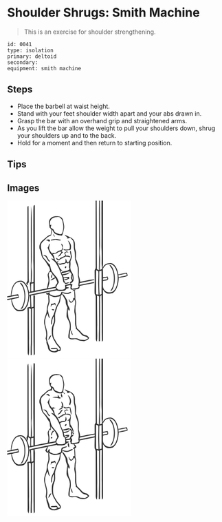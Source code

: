 # Shoulder Shrugs: Smith Machine
> This is an exercise for shoulder strengthening.

``` 
id: 0041 
type: isolation 
primary: deltoid 
secondary:  
equipment: smith machine 
``` 

## Steps

 - Place the barbell at waist height.
 - Stand with your feet shoulder width apart and your abs drawn in.
 - Grasp the bar with an overhand grip and straightened arms.
 - As you lift the bar allow the weight to pull your shoulders down, shrug your shoulders up and to the back.
 - Hold for a moment and then return to starting position.

## Tips


## Images

<svg width="288" height="275pt" viewBox="0 0 216 275" xmlns="http://www.w3.org/2000/svg"><g fill="#FFF"><path d="M0 0h154.34c.09 36.65-.11 73.31.19 109.96-.14 3.7.79 7.89-1.87 10.94-.24 8.37.32 16.74-.01 25.12.03 5.54-.42 11.08 0 16.62 1.01 1.6 2.09 3.3 1.89 5.3.09 24.38.01 48.76.18 73.14-.11 1.79.95 3.29 1.82 4.75 1.31-9.57.01-19.24.54-28.85-.11-17.21-.4-34.43-.33-51.64 1.19.42 2.38.83 3.57 1.26-.1 19.14.09 38.28-.04 57.42-.37 6.99-.3 13.99-.3 20.99.47-.01 1.43-.04 1.9-.06.19-22.31.33-44.62.16-66.94-.02-3.91-.44-7.89.37-11.74.74-.62 1.52-1.19 2.32-1.73.57 27.01-.14 54.06.58 81.07 2.67-1.2 1.83-4.29 2-6.6-.19-28 .13-56-.11-83.99 1.51 2.06 2.91 4.36 5.19 5.67 3.33 2.23 7.47 1.07 11.13.55 3.16-1.13 5.06-4.27 6.7-7.02 3.15-6.06 4.3-12.95 4.51-19.71 5.2-.97 10.63-1.36 15.54-3.41-.25-1.84-.74-3.62-1.21-5.41-5.03.7-10.03 1.71-14.96 2.96-1.34-6.77-3.24-14.38-9.32-18.48-3.51-2.35-7.89-1.24-11.61-.08-3.34 1.18-5.08 4.49-7.01 7.2 1.46-4.97 1.13-10.15 1.11-15.26-.02-34.01.01-68.02-.01-102.03H216v275H0V173.38c2.33-.43 4.65-.89 6.94-1.49.4 6.93 2.64 14.48 8.28 18.94 3.33 2.84 7.9 1.84 11.82 1.32 3.53-1.12 5.71-4.56 7.17-7.77.24-.15.73-.44.97-.59 2.29-6.23 3.02-12.79 3.58-19.35 1.3 2.31 1.17 4.98 1.26 7.53.15 4.52.29 9.04.36 13.56-1.82-.05-3.63.14-5.19 1.15.24 2.44.35 4.89.36 7.34.07 23.67.01 47.34.17 71.01-.1 1.8.94 3.33 1.8 4.82 1.34-9.56.03-19.22.55-28.82-.12-17.9-.36-35.79-.36-53.68 1.2.41 2.41.82 3.61 1.24-.1 19.79.09 39.58-.04 59.37-.36 7.01-.31 14.03-.3 21.05l1.9-.04c.07-6.32-.22-12.65.22-18.96.15-20.74-.27-41.5.07-62.24l2.93-.6c-.3 27.45-.27 54.93.18 82.38 1.35-.73 2.28-1.81 1.98-3.44.03-33.66-.07-67.32.19-100.99-.68-.03-2.02-.11-2.69-.14-.06 6.61.02 13.21-.04 19.82-.84.36-2.52 1.07-3.36 1.42-.63-6.98-.76-13.98-.92-20.98 15.02-2.39 29.78-6.16 44.75-8.81 4.1 1.44 8.57.52 12.83.53 2.16.06 3.2-2.05 4.54-3.36 1.31-.84 3.14-.67 4.23-1.88-.88-1.58-6.16-.01-4.49-3.22 2.13-.75 4.46-1.11 6.7-1.37 1.68.7.26 2.91.39 4.25.08.97.11 1.96.36 2.92 2.25 1.47 4.91.6 7.3.06 2.57-.13 5.62.31 7.6-1.72.61-1.3.67-2.77.95-4.16 7.5-1.38 14.94-3.07 22.45-4.43.87-.44 3.83-.2 2.59-1.83-.25-.09-.75-.26-1-.35-8.25 1.58-16.46 3.4-24.73 4.9.16-.79.46-2.35.61-3.13 8.46-2.02 17.05-3.45 25.5-5.46-.06-.27-.17-.79-.23-1.06-8.25.46-16.36 2.98-24.54 4.33.08-4-1.54-7.67-2.36-11.5-.09-5.65.88-11.45-.82-16.95-1.23-3.93-2.05-8.09-4.4-11.55.26-5.19 1.11-10.59-.56-15.63-1.84-4.66.04-9.81-1.65-14.51-1.31-3.46-4.23-6.28-7.69-7.59-3.28-1.27-6.28-3.19-9.66-4.24 1.34 1.91 3.21 3.31 5.12 4.61-.26.44-.78 1.34-1.04 1.78 1.89-.13 3.99.08 5.31-1.61 2.04 1.85 4.26 3.63 5.69 6.03 1.76 5.32.34 11.14 2.02 16.49 1.37 4.93.8 10.09 1.13 15.13 1.33 4.75 3.21 9.35 4.57 14.1 1.04 6.31-.15 12.82 1.43 19.07 1.2 4.57.18 9.28-.31 13.87l1.79-.6c-.73 1.11-1.37 2.29-2.23 3.32-3.2.97-6.57 1.13-9.83 1.84-.37-.48-1.12-1.42-1.49-1.9.56-1.84 1.08-3.7 1.54-5.57-1.09-.57-2.18-1.14-3.28-1.7-3 1.34-6.25 1.93-9.43 2.71-.38 2.38 1.36 6.12-1.66 7.32-3.32 1.57-7.09.58-10.6.66-1-.99-2.01-1.99-3.02-2.97-.07-3.89 2.69-6.74 4.32-10.01-.62-2.85-2.19-5.35-3.26-8.04-2.97-3.07-5.76-6.3-8.22-9.79-2.66-3.68-2.92-8.39-4.14-12.62-4.02-3.04-6.35-7.63-10.08-10.95-3.88-3.79-3.22-9.69-4.53-14.54-1.11-4.28-2.18-9.38.86-13.14 2.47-2.61 5.27-4.89 7.7-7.54 2.2-2.46 5.48-3.33 8.19-5.04 1.3-3.23.8-6.88 1.06-10.29 1.83 2.28 3.17 4.91 5.1 7.11 3.5 3 8.36 3.14 12.71 3.69 2.09-3.17 2.32-6.97 3.24-10.53 1.69-5.44-.25-10.9-1.27-16.24-.62-3.94-4.5-6.82-8.39-6.84-5.06-.53-11.18-.07-14.29 4.57-3.23 4.4-1.35 10.02-.81 14.94.91 1.03 1.82 2.07 2.73 3.11-.16 3.1-.3 6.19-.54 9.28-5.99 1.18-9.55 6.44-14.24 9.8-4.76 3.83-7.56 10.96-4.74 16.73 1.6 3.21 1.93 6.79 2.82 10.21.77 3.16 3.16 5.48 5.15 7.91 3.26 3.95 5.29 8.73 8.46 12.74.41 1.57.82 3.14 1.24 4.72-1.48 2.57-3.89 4.86-4.23 7.93.16 3.92 1.93 7.74 1.15 11.73-.72 3.94-1.92 7.79-2.13 11.82-7.1 1.47-14.26 2.67-21.33 4.25-.19-49.75.04-99.51-.17-149.26-.52.27-1.55.8-2.06 1.07-.59 5.04-.37 10.13-.46 15.2-.2 27.01.1 54.01-.05 81.02.57 12.2.31 24.42.24 36.63-.84.24-2.51.71-3.35.95.22-7.58.87-15.18.14-22.76-.39-3.61-.36-7.24-.08-10.85.58-7.67.3-15.35.21-23.03.01-18.67.11-37.35-.01-56.02-.09-6.84-.19-13.69-.96-20.49-1.29 44.07.14 88.17-.67 132.24-.42.73-2.15 1.24-1.63 2.4 1.05 4.7.66 9.52.69 14.28-.5.3-1.51.89-2.01 1.18-.94-3.6-1.94-7.19-2.94-10.77-2.91-3.12-4.62-7.9-9.17-9-4.38-.91-9.59.09-12.57 3.68-5.51 5.91-6.77 14.38-7.13 22.15-2.13.29-4.25.63-6.36 1.03l-.01-.76V0m35.31 13.96c.11 41.35-.04 82.69.2 124.04.36 2.76-2.45 4.6-2.17 7.39.62.47 1.85 1.42 2.46 1.89.02-.92.05-2.77.07-3.69 1.05-.43 2.52-.93 2.05-2.4-.48-6.03-.13-12.1-.45-18.14-.08-33.35-.14-66.7-.2-100.05-.04-4.61.11-9.22-.23-13.82-2.11.78-1.58 3.07-1.73 4.78m44.64 43.93c.67 1.96 1.39 4.02 3.12 5.31-.09-2.24-1.6-3.85-3.12-5.31m-3.32 10.04c-.07.4-.23 1.21-.31 1.62 2.26-.37 4.47-.94 6.72-1.32 3.88-.9 7.74 2.96 11.32.25-2.34-.5-4.63-1.18-6.97-1.62-3.63-.61-7.21.48-10.76 1.07m-9.17 1.37c2.27-.4 4.09.71 5.59 2.27 1.04-.48 1.38-1.64 1.85-2.58-1.86-2.13-5.5-1.46-7.44.31m38.27.15c2.51 4.61 5.13 9.96 2.81 15.23-3.45.45-7.03.99-10.43-.03.06.19.19.59.26.78 3.29 2.56 7.1.39 10.8.73 2.34-.34 1.94-3.4 2.16-5.17.53-4.48-1.86-9.13-5.6-11.54m-35.37 12.5c2.07 3.86 2.81 8.47 6.06 11.62 2.4 2.31 3.99 5.25 4.85 8.46-1.51-.56-3.04-1.06-4.63-1.31 2.99 3.16 6.96 5.41 9.18 9.27 2.15 3.97 4.87 7.72 6 12.15 1.19 4.19 3.5 7.96 4.79 12.11.63 2.67.8 5.42 1.46 8.09 1.87.29 2.77 1.31 2.73 3.07 2.95-.46 5.87-1.36 8.33-3.12-2.43-.22-4.83.37-7.06 1.28-1.14-1.71-2.24-3.45-3.34-5.18 3.37 1.1 6.46-1.46 9.56-2.44-.26-1.04-.34-2.1-.21-3.18-3.09.04-6.11.68-9.15 1.13-.75-1.18-1.37-2.44-2.03-3.66 3.1-.48 6.2-1.14 9.11-2.34 1.42-1.08 2.32-2.68 3.46-4.01 1 1.39 2.02 2.79 3.02 4.19-.57 1.98-1.37 3.92-1.56 5.98.61 1.89 1.52 3.66 2.22 5.51-1.09 1.36-4.98 2.43-3.1 4.55 2.7-.39 4.78-2.72 5.72-5.16.82-2.97-.08-6.04-.63-8.99-.57-3.7-3.62-6.36-4.47-9.96-1.28-3.91.34-7.99-.22-11.97-.62-3.91 2.68-7.14 2.32-11.02-.47-3.24-1.36-6.39-1.87-9.62-.18-.05-.55-.16-.73-.21-1.52 3.16 1.14 6.44.84 9.74.5 3.97-2.18 7.19-3.94 10.47-.7-.1-2.1-.31-2.8-.42-.23-2.22-1.24-4.18-2.43-6.02-.11 2.41.54 5.11-1 7.21-1.93 1.14-4.39.08-6.41 1.09-2.44 1.32-5.04-.33-7.51-.68.56-.46 1.67-1.39 2.22-1.85-.03-.43-.11-1.31-.15-1.74-.8.66-1.6 1.33-2.39 2-1.11-1.17-2.24-2.32-3.4-3.44-.88-3.44-.98-7.4-3.82-9.96 2.77-1 5.88-1.18 8.36-2.9 1.55-1.09 3.31-1.81 5.09-2.42.59.58 1.19 1.17 1.77 1.76-1.85 2.8-4.42 5.04-6.16 7.9 1.6-.88 3.14-1.86 4.69-2.83.97-2.18 2.47-4.02 4.53-5.24-1.14-.51-2.26-1.04-3.36-1.61 1.1-1.2 2.84-2.38 2.71-4.25.02-3.13.86-7.65-2.77-9.12.45 2.2 1.15 4.36 2.28 6.31-.51 1.59-1.05 3.18-1.57 4.77-3.28.92-6.6 1.86-9.16 4.24-1.81 1.84-4.4 1.55-6.56.51l-.36 2c-1.83-2.12-3.81-4.22-4.81-6.89-1.96-3.52.06-7.41.35-11.08-2.56 1.68-1.62 5.5-4.05 7.21m28.72 8.92c1.37 1.35 2.99 3.65 1.54 5.48-2.69 1.06-5.28 2.34-7.94 3.47-.66.84-1.31 1.69-1.95 2.55-1.88-.51-3.54-1.52-4.99-2.82-.89 3.16 2.97 3.82 5.19 4.35 1.32-1.49 2.86-2.76 4.86-3.18l1.51-1.43c1.67-.39 3.28-.99 4.73-1.93 2.82.11 5.6.65 8.31 1.42-1.18-3.25-4.86-2.92-7.67-3-.53-1.34-1.05-2.68-1.57-4.01.79-.7 1.57-1.4 2.36-2.1 1.21.42 2.43.81 3.66 1.17-1.03-.94-2.1-1.82-3.17-2.71-1.55 1.04-2.93 2.5-4.87 2.74m-36.34 4.09c1.86 1.23 4.19 2 5.39 4.01 1.67 2.41 2.64 5.42 5.1 7.19.48-.16 1.43-.49 1.91-.66-3.67-1.82-4.09-6.25-6.7-9.03-1.41-1.67-3.73-1.53-5.7-1.51m51.13 63.17c.79-.32 2.36-.97 3.15-1.29.11 4.34.36 8.67.53 13.01-.49-.1-1.46-.28-1.95-.38-.56 2.31-.96 4.86-2.73 6.61-3.15.63-4.11-3.27-5.62-5.27.53 2.4.9 5.32 3.12 6.81 3.41.98 5.3-2.9 6.4-5.41 3.01 3.3 2.03 7.59.92 11.42.29 4.33-1.37 8.63-.07 12.89 2.17 8.15-.66 16.74 2.26 24.76-.07.37-.21 1.11-.29 1.48 3.84 3.31 7.23 7.06 10.45 10.95 2.98 3.54 8.72 2.03 11.02 6.29-1.74.89-3.37 2-5.16 2.8-2.62.38-5.26-.41-7.89-.29-2.58-1.13-5.08-2.83-8.01-2.77-3.67-.11-7.5.93-10.99-.65-.08-4.74-.02-9.61 1.87-14.06.03-4.21.3-8.45-.36-12.63-.49-2.72-2.3-4.93-3.22-7.5-1.16-5.28-1.83-10.73-1.07-16.12.42.83 1.27 2.49 1.69 3.33 2.72-2.91-.14-6.3-1.35-9.16-1.8-3.34-.48-7.52-2.64-10.69-2.34-3.45-3.81-7.93-7.85-9.8l.26-2.45c4.28 3.7 10.51 3.27 15 .22.64-2.36-2.43-.57-3.48-.25-3.57 1.91-7.49.23-11.09-.63-2.52-1.7-2.37 1.73-3.23 3.24-2.16 2.29-5.5 2.75-8.45 3.3-3.99.78-7.51-1.57-11.05-2.98v-3.57c-1.34.38-2.44 1.18-3.4 2.15l-2.49-.36c-.85 2.07 2.44 3.81 3.89 2.11-1.36 5.51 1.22 11.32-1 16.66-1.75 4.66-1.9 9.68-2.31 14.58-1.99 6.95-5.78 14.06-3.8 21.46 1.86 7.89 4.79 16.18 2.1 24.26.54 1.66 1.1 3.31 1.65 4.97-1.08 3.62 1.88 6.54 2.38 9.96-.29 8.62 11.94 11.87 17.84 7.15 1.34-.4 3.09-.09 4.11-1.23 1.11-1.22.43-2.96.53-4.43-1.74-2.34-3.49-4.68-5.61-6.69-2.25-3.18-3.82-6.78-6-10.01-2.6-5.64-2.1-12.1-1.42-18.11.38-4.14 3.01-7.7 3.13-11.89.2-3.65-.28-7.3-.16-10.96.43-4.84 2.8-9.21 3.88-13.91.91-2.69 3.12-4.71 4.14-7.35 1.38-3.82 1.77-7.89 1.82-11.92.91-.92 1.83-1.83 2.74-2.75 1.4 3.13 3.22 6.05 4.96 9 1.8 2.97.57 6.78 2.2 9.83.84 1.98 2.43 3.95 1.62 6.23-.93 4.54-1.33 9.21-1.16 13.83 1.35 4.52 4.81 8.22 5.29 13.04 1.83 8.27-3.19 16.04-2.09 24.33 1.58.95 3.14 2.13 5.01 2.4 2.74.32 5.44-.88 8.17-.44 2.5.63 4.61 2.27 7.11 2.9 2.34.22 4.66.53 7 .79 3.32-1.23 7.45-2.1 8.86-5.81-1.1-1.3-2.11-2.69-3.38-3.82-2.19-.84-4.74-.74-6.67-2.21-3.38-2.26-5.26-6.07-8.55-8.43-.87-.86-2.3-1.36-2.54-2.7-2.34-7.81-.83-16.08-1.81-24.06-1.33-6.24-1.34-12.83.19-19.03.58-3.04-1.6-5.74-1.45-8.75.25-4.69-.22-9.36-.88-14l2.16-1.07c-2.68-.46-5.22.15-6.23 3.07m.73 76.07c-.41-1.46-.9-2.9-1.4-4.33.08-1.32.14-2.65.15-3.97-2.58 2.21-1.67 6.79 1.25 8.3z"/><path d="M156.14 0h4.28c-.49 40.35.34 80.71-.3 121.05-1.18-.54-2.35-1.09-3.53-1.64-.26-39.8-.09-79.61-.45-119.41zM161.67 0h3c-.21 26.98.1 53.97-.07 80.95.5 9.68.35 19.38.29 29.07-.05 3.05.32 6.08.98 9.06-1.45.56-2.9 1.11-4.34 1.66-.02-8.27.93-16.55.12-24.8-.39-3.61-.38-7.25-.09-10.86.73-9.71.09-19.43.22-29.15 0-18.64.15-37.29-.11-55.93zM77.85 31.78c3.58-3.34 8.74-3.25 13.3-3.18 2.73 2.06 5.43 4.61 5.49 8.3 1.97 6.72 1.71 14.05-1 20.53-.68.34-2.04 1-2.71 1.33-2.93-.82-5.89-1.61-8.6-3-2.02-1.2-2.83-3.56-3.66-5.62-1.64-1.05-3.25-2.15-4.84-3.28.35-1.65.77-3.29 1.22-4.92-.6.12-1.8.37-2.39.49-.39-3.76.07-8.1 3.19-10.65zM105.89 109.44l2.25-1.65c.11 2.81.08 5.64-.17 8.45.26.77.77 2.31 1.03 3.07-3.49 3.76-9.28 3.19-13.82 4.87l-.85 1.75c-.35-1.44-.76-2.85-1.18-4.26l3.65 1.04c-1.27-1.55-2.91-2.73-4.19-4.25-1.84-2.9-2.89-6.21-4.35-9.31 1 .69 1.94 1.46 2.81 2.31 2.39.96 4.47-1.14 6.87-1.04 1.96.05 3.58-1.02 5.07-2.15.96.38 1.92.78 2.88 1.17m-14.55 4.46c.44.38.44.38 0 0m10.91.46c-1.33.25-2.15 2.18-1.19 3.21 1.61.74 3.14-2.95 1.19-3.21zM177.06 110.74c4.36-1.63 8.32 1.98 10.82 5.18 5.33 8.57 6.08 19.43 3.95 29.13-1.26 5.4-3.57 11.46-8.89 14.02-4.29 1.16-9.32 1.08-12.45-2.56-4.74-4.14-3.03-10.77-3.31-16.28 2.95-1.45 8.61.17 9.13-4.22-.29-1.33-.72-2.62-1.12-3.91-2.59.55-5.21.94-7.81 1.47-.22-4.87-.09-9.75-.34-14.61 1.92-4.03 5.15-8.12 10.02-8.22m1.53.87c.49 2.98 3.2 4.79 4.34 7.48 3.8 8.03 3.96 17.33 2.54 25.95-.73 4.82-3.48 8.87-5.56 13.15 2.09-.95 3.68-2.69 4.5-4.83 4.52-10.31 4.63-22.31.97-32.89-1.35-3.49-3.11-7.31-6.79-8.86zM155.21 121.13c1.3.58 2.63 1.1 3.88 1.81.42 6.67-.18 13.35-.18 20.03-.15 7 .54 13.99.43 21-1.38-.32-2.76-.66-4.13-1-.1-13.94-.19-27.89 0-41.84zM160.69 124.41c-.46-2.36 2.57-1.88 4.02-2.48.11 13.62-.01 27.24.02 40.85-.84.35-2.53 1.06-3.37 1.41-1.25-13.22-.62-26.52-.67-39.78zM94.82 126.27c5.03-.31 9.74-2.27 14.59-3.48-2.12 5.08-8.79 4.06-13.12 5.89-.49-.8-.98-1.61-1.47-2.41zM73.69 124.24c.71.04 2.12.11 2.83.15.78 1.18 1.61 2.34 2.44 3.51-2.03 1.48-2.43 3.89-2.5 6.25l1.63.44c.12-2.21.51-4.4 1.06-6.54 1.33 1.95 2.74 3.85 4.43 5.5-2.73 1.71-6.21 2.67-7.99 5.55 3.22-.59 5.98-2.43 8.62-4.25 1.2 2.3 2.51 4.61 3.05 7.17.78 3.19-3.73 4.57-2.92 7.91-4.36.9-8.73 1.69-13.09 2.6.6-2.93 1.45-5.79 2.22-8.68.64-4.31.22-8.74-.83-12.96-.64-2.27.53-4.48 1.05-6.65zM194.2 129.6c4.54-.21 8.93-1.45 13.36-2.38.5.92 1.01 1.83 1.53 2.75-4.62 1.91-9.85 1.71-14.53 3.53l-.36-3.9zM113.41 129.73c.61 2.85 1.12 5.73 1.52 8.62-1.4-2.68-2.85-5.58-1.52-8.62z"/><path d="M167.2 135.33c2.33-.47 4.65-.98 6.99-1.44.35.9.61 1.83.78 2.78-2.53.86-5.18 1.27-7.81 1.68l.04-3.02zM98.7 135.38c2.46-.31 4.95-.81 7.42-.27-2.24.96-4.5 1.92-6.87 2.5-.14-.55-.41-1.67-.55-2.23zM14.48 144.6c2.42-2.79 6.28-2.89 9.65-3.53 6 2.15 9.64 8.08 11.11 14.04 2.99 9.16 1.86 19.28-2.06 27.97-1.42 2.65-3.24 5.55-6.16 6.67-3.83.33-8.41 1.77-11.56-1.28-5.07-3.78-5.63-10.46-7.95-15.84 3.93-2.15 8.62-1.8 12.75-3.43-.13-2.15-.5-4.27-1.28-6.29-3.92.84-7.86 1.57-11.8 2.31 1.51-7.09 1.84-15.19 7.3-20.62m7.46-1.51c2.6 3.69 5.57 7.29 6.58 11.82 2.98 11.4 2.09 24.61-5.29 34.22 3.86-.46 4.87-4.78 6.16-7.79 3.24-10.25 3.16-21.77-1.04-31.73-1.4-2.71-2.81-6.43-6.41-6.52zM41.75 144.7c1-.16 2.99-.47 3.99-.62.01 4.52.02 9.05.06 13.57l-4.19.51c.06-4.49-.02-8.98.14-13.46zM41.59 160.45c14.38-3.24 28.88-5.9 43.37-8.62l.04 2.88c-13.46 2.31-26.72 5.56-40.15 8.01-2.31.38-4.6.89-6.76 1.84.02-1.28.02-2.56 0-3.84 1.17-.04 2.34-.13 3.5-.27z"/><path d="M0 168.51c5.94-.9 11.77-2.59 17.75-3.18.49.48 1.46 1.45 1.94 1.93-6.43 1.91-13.08 3.01-19.69 4.13v-2.88zM73.01 164.71c2.67.94 5.14 2.4 7.86 3.18 3.8.51 7.54-.73 11.24-1.42-.68 4.68-1.34 9.55-3.94 13.62-3.7 5.69-4.67 12.6-7.29 18.76-3.02 4.77-4.73 10.36-4.21 16.04.26.41.78 1.24 1.03 1.66.97-5.1.4-10.74 3.79-15.08.14 3.46.8 7.03-.16 10.43-.9 3.05-2.56 5.85-3.09 9.01-.99 8.24-.49 17.26 4.73 24.1 2.2 5.46 6.93 9.11 9.88 14.09-1.33.55-2.75.79-4.16.96-.88-1.33-1.37-4.06-3.56-3.54-2.84.42-5.77.21-8.57.73-.23.3-.7.92-.94 1.23 3.48.27 7.02.74 10.41-.4.32.99 1.58 2.25.16 3.01-3.9 2.82-11.12.93-12.15-4.07-.97-7.08-6.56-13.57-4.31-20.9 1.59-9.61-4.97-18.45-3.52-28.04.8-3.97 2.08-7.86 3.82-11.52 1.66 2.66 1.34 6.82 4.46 8.37-1.65-4.93-2.59-10.03-3.88-15.05.21-4.48 1.89-8.62 3.19-12.84.63-4.1-.6-8.23-.79-12.33m3.49 15.11c-.18 1.83-.34 3.66-.39 5.5.56-1.09 1.07-2.2 1.56-3.31 1.71-.49 3.43-.96 5.14-1.47.79 1 1.61 1.97 2.47 2.91-.46-1.82-1.08-3.6-1.72-5.36-2.23 1.03-4.59 1.75-7.06 1.73m1.14 9.27c.55 2.19 2.42 2.22 4.27 1.78.57-2.64-2.8-1.35-4.27-1.78m-6 53.64c3.04-1.81 4-5.32 5.54-8.27-3.56.92-4.5 5.24-5.54 8.27z"/></g><g fill="#333"><path d="M154.34 0h1.8c.36 39.8.19 79.61.45 119.41 1.18.55 2.35 1.1 3.53 1.64.64-40.34-.19-80.7.3-121.05h1.25c.26 18.64.11 37.29.11 55.93-.13 9.72.51 19.44-.22 29.15-.29 3.61-.3 7.25.09 10.86.81 8.25-.14 16.53-.12 24.8 1.44-.55 2.89-1.1 4.34-1.66-.66-2.98-1.03-6.01-.98-9.06.06-9.69.21-19.39-.29-29.07.17-26.98-.14-53.97.07-80.95h2.59c.02 34.01-.01 68.02.01 102.03.02 5.11.35 10.29-1.11 15.26 1.93-2.71 3.67-6.02 7.01-7.2 3.72-1.16 8.1-2.27 11.61.08 6.08 4.1 7.98 11.71 9.32 18.48 4.93-1.25 9.93-2.26 14.96-2.96.47 1.79.96 3.57 1.21 5.41-4.91 2.05-10.34 2.44-15.54 3.41-.21 6.76-1.36 13.65-4.51 19.71-1.64 2.75-3.54 5.89-6.7 7.02-3.66.52-7.8 1.68-11.13-.55-2.28-1.31-3.68-3.61-5.19-5.67.24 27.99-.08 55.99.11 83.99-.17 2.31.67 5.4-2 6.6-.72-27.01-.01-54.06-.58-81.07-.8.54-1.58 1.11-2.32 1.73-.81 3.85-.39 7.83-.37 11.74.17 22.32.03 44.63-.16 66.94-.47.02-1.43.05-1.9.06 0-7-.07-14 .3-20.99.13-19.14-.06-38.28.04-57.42-1.19-.43-2.38-.84-3.57-1.26-.07 17.21.22 34.43.33 51.64-.53 9.61.77 19.28-.54 28.85-.87-1.46-1.93-2.96-1.82-4.75-.17-24.38-.09-48.76-.18-73.14.2-2-.88-3.7-1.89-5.3-.42-5.54.03-11.08 0-16.62.33-8.38-.23-16.75.01-25.12 2.66-3.05 1.73-7.24 1.87-10.94-.3-36.65-.1-73.31-.19-109.96m22.72 110.74c-4.87.1-8.1 4.19-10.02 8.22.25 4.86.12 9.74.34 14.61 2.6-.53 5.22-.92 7.81-1.47.4 1.29.83 2.58 1.12 3.91-.52 4.39-6.18 2.77-9.13 4.22.28 5.51-1.43 12.14 3.31 16.28 3.13 3.64 8.16 3.72 12.45 2.56 5.32-2.56 7.63-8.62 8.89-14.02 2.13-9.7 1.38-20.56-3.95-29.13-2.5-3.2-6.46-6.81-10.82-5.18m-21.85 10.39c-.19 13.95-.1 27.9 0 41.84 1.37.34 2.75.68 4.13 1 .11-7.01-.58-14-.43-21 0-6.68.6-13.36.18-20.03-1.25-.71-2.58-1.23-3.88-1.81m5.48 3.28c.05 13.26-.58 26.56.67 39.78.84-.35 2.53-1.06 3.37-1.41-.03-13.61.09-27.23-.02-40.85-1.45.6-4.48.12-4.02 2.48m33.51 5.19l.36 3.9c4.68-1.82 9.91-1.62 14.53-3.53-.52-.92-1.03-1.83-1.53-2.75-4.43.93-8.82 2.17-13.36 2.38m-27 5.73l-.04 3.02c2.63-.41 5.28-.82 7.81-1.68-.17-.95-.43-1.88-.78-2.78-2.34.46-4.66.97-6.99 1.44zM46.12 8.84c.51-.27 1.54-.8 2.06-1.07.21 49.75-.02 99.51.17 149.26 7.07-1.58 14.23-2.78 21.33-4.25.21-4.03 1.41-7.88 2.13-11.82.78-3.99-.99-7.81-1.15-11.73.34-3.07 2.75-5.36 4.23-7.93-.42-1.58-.83-3.15-1.24-4.72-3.17-4.01-5.2-8.79-8.46-12.74-1.99-2.43-4.38-4.75-5.15-7.91-.89-3.42-1.22-7-2.82-10.21-2.82-5.77-.02-12.9 4.74-16.73 4.69-3.36 8.25-8.62 14.24-9.8.24-3.09.38-6.18.54-9.28-.91-1.04-1.82-2.08-2.73-3.11-.54-4.92-2.42-10.54.81-14.94 3.11-4.64 9.23-5.1 14.29-4.57 3.89.02 7.77 2.9 8.39 6.84 1.02 5.34 2.96 10.8 1.27 16.24-.92 3.56-1.15 7.36-3.24 10.53-4.35-.55-9.21-.69-12.71-3.69-1.93-2.2-3.27-4.83-5.1-7.11-.26 3.41.24 7.06-1.06 10.29-2.71 1.71-5.99 2.58-8.19 5.04-2.43 2.65-5.23 4.93-7.7 7.54-3.04 3.76-1.97 8.86-.86 13.14 1.31 4.85.65 10.75 4.53 14.54 3.73 3.32 6.06 7.91 10.08 10.95 1.22 4.23 1.48 8.94 4.14 12.62 2.46 3.49 5.25 6.72 8.22 9.79 1.07 2.69 2.64 5.19 3.26 8.04-1.63 3.27-4.39 6.12-4.32 10.01 1.01.98 2.02 1.98 3.02 2.97 3.51-.08 7.28.91 10.6-.66 3.02-1.2 1.28-4.94 1.66-7.32 3.18-.78 6.43-1.37 9.43-2.71 1.1.56 2.19 1.13 3.28 1.7-.46 1.87-.98 3.73-1.54 5.57.37.48 1.12 1.42 1.49 1.9 3.26-.71 6.63-.87 9.83-1.84.86-1.03 1.5-2.21 2.23-3.32l-1.79.6c.49-4.59 1.51-9.3.31-13.87-1.58-6.25-.39-12.76-1.43-19.07-1.36-4.75-3.24-9.35-4.57-14.1-.33-5.04.24-10.2-1.13-15.13-1.68-5.35-.26-11.17-2.02-16.49-1.43-2.4-3.65-4.18-5.69-6.03-1.32 1.69-3.42 1.48-5.31 1.61.26-.44.78-1.34 1.04-1.78-1.91-1.3-3.78-2.7-5.12-4.61 3.38 1.05 6.38 2.97 9.66 4.24 3.46 1.31 6.38 4.13 7.69 7.59 1.69 4.7-.19 9.85 1.65 14.51 1.67 5.04.82 10.44.56 15.63 2.35 3.46 3.17 7.62 4.4 11.55 1.7 5.5.73 11.3.82 16.95.82 3.83 2.44 7.5 2.36 11.5 8.18-1.35 16.29-3.87 24.54-4.33.06.27.17.79.23 1.06-8.45 2.01-17.04 3.44-25.5 5.46-.15.78-.45 2.34-.61 3.13 8.27-1.5 16.48-3.32 24.73-4.9.25.09.75.26 1 .35 1.24 1.63-1.72 1.39-2.59 1.83-7.51 1.36-14.95 3.05-22.45 4.43-.28 1.39-.34 2.86-.95 4.16-1.98 2.03-5.03 1.59-7.6 1.72-2.39.54-5.05 1.41-7.3-.06-.25-.96-.28-1.95-.36-2.92-.13-1.34 1.29-3.55-.39-4.25-2.24.26-4.57.62-6.7 1.37-1.67 3.21 3.61 1.64 4.49 3.22-1.09 1.21-2.92 1.04-4.23 1.88-1.34 1.31-2.38 3.42-4.54 3.36-4.26-.01-8.73.91-12.83-.53-14.97 2.65-29.73 6.42-44.75 8.81.16 7 .29 14 .92 20.98.84-.35 2.52-1.06 3.36-1.42.06-6.61-.02-13.21.04-19.82.67.03 2.01.11 2.69.14-.26 33.67-.16 67.33-.19 100.99.3 1.63-.63 2.71-1.98 3.44-.45-27.45-.48-54.93-.18-82.38l-2.93.6c-.34 20.74.08 41.5-.07 62.24-.44 6.31-.15 12.64-.22 18.96l-1.9.04c-.01-7.02-.06-14.04.3-21.05.13-19.79-.06-39.58.04-59.37-1.2-.42-2.41-.83-3.61-1.24 0 17.89.24 35.78.36 53.68-.52 9.6.79 19.26-.55 28.82-.86-1.49-1.9-3.02-1.8-4.82-.16-23.67-.1-47.34-.17-71.01-.01-2.45-.12-4.9-.36-7.34 1.56-1.01 3.37-1.2 5.19-1.15-.07-4.52-.21-9.04-.36-13.56-.09-2.55.04-5.22-1.26-7.53-.56 6.56-1.29 13.12-3.58 19.35-.24.15-.73.44-.97.59-1.46 3.21-3.64 6.65-7.17 7.77-3.92.52-8.49 1.52-11.82-1.32-5.64-4.46-7.88-12.01-8.28-18.94-2.29.6-4.61 1.06-6.94 1.49v-1.99c6.61-1.12 13.26-2.22 19.69-4.13-.48-.48-1.45-1.45-1.94-1.93-5.98.59-11.81 2.28-17.75 3.18v-2.59l.01.76c2.11-.4 4.23-.74 6.36-1.03.36-7.77 1.62-16.24 7.13-22.15 2.98-3.59 8.19-4.59 12.57-3.68 4.55 1.1 6.26 5.88 9.17 9 1 3.58 2 7.17 2.94 10.77.5-.29 1.51-.88 2.01-1.18-.03-4.76.36-9.58-.69-14.28-.52-1.16 1.21-1.67 1.63-2.4.81-44.07-.62-88.17.67-132.24.77 6.8.87 13.65.96 20.49.12 18.67.02 37.35.01 56.02.09 7.68.37 15.36-.21 23.03-.28 3.61-.31 7.24.08 10.85.73 7.58.08 15.18-.14 22.76.84-.24 2.51-.71 3.35-.95.07-12.21.33-24.43-.24-36.63.15-27.01-.15-54.01.05-81.02.09-5.07-.13-10.16.46-15.2m31.73 22.94c-3.12 2.55-3.58 6.89-3.19 10.65.59-.12 1.79-.37 2.39-.49-.45 1.63-.87 3.27-1.22 4.92 1.59 1.13 3.2 2.23 4.84 3.28.83 2.06 1.64 4.42 3.66 5.62 2.71 1.39 5.67 2.18 8.6 3 .67-.33 2.03-.99 2.71-1.33 2.71-6.48 2.97-13.81 1-20.53-.06-3.69-2.76-6.24-5.49-8.3-4.56-.07-9.72-.16-13.3 3.18m-4.16 92.46c-.52 2.17-1.69 4.38-1.05 6.65 1.05 4.22 1.47 8.65.83 12.96-.77 2.89-1.62 5.75-2.22 8.68 4.36-.91 8.73-1.7 13.09-2.6-.81-3.34 3.7-4.72 2.92-7.91-.54-2.56-1.85-4.87-3.05-7.17-2.64 1.82-5.4 3.66-8.62 4.25 1.78-2.88 5.26-3.84 7.99-5.55-1.69-1.65-3.1-3.55-4.43-5.5-.55 2.14-.94 4.33-1.06 6.54l-1.63-.44c.07-2.36.47-4.77 2.5-6.25-.83-1.17-1.66-2.33-2.44-3.51-.71-.04-2.12-.11-2.83-.15M14.48 144.6c-5.46 5.43-5.79 13.53-7.3 20.62 3.94-.74 7.88-1.47 11.8-2.31.78 2.02 1.15 4.14 1.28 6.29-4.13 1.63-8.82 1.28-12.75 3.43 2.32 5.38 2.88 12.06 7.95 15.84 3.15 3.05 7.73 1.61 11.56 1.28 2.92-1.12 4.74-4.02 6.16-6.67 3.92-8.69 5.05-18.81 2.06-27.97-1.47-5.96-5.11-11.89-11.11-14.04-3.37.64-7.23.74-9.65 3.53m27.27.1c-.16 4.48-.08 8.97-.14 13.46l4.19-.51c-.04-4.52-.05-9.05-.06-13.57-1 .15-2.99.46-3.99.62m-.16 15.75c-1.16.14-2.33.23-3.5.27.02 1.28.02 2.56 0 3.84 2.16-.95 4.45-1.46 6.76-1.84 13.43-2.45 26.69-5.7 40.15-8.01l-.04-2.88c-14.49 2.72-28.99 5.38-43.37 8.62z"/><path d="M35.31 13.96c.15-1.71-.38-4 1.73-4.78.34 4.6.19 9.21.23 13.82.06 33.35.12 66.7.2 100.05.32 6.04-.03 12.11.45 18.14.47 1.47-1 1.97-2.05 2.4-.02.92-.05 2.77-.07 3.69-.61-.47-1.84-1.42-2.46-1.89-.28-2.79 2.53-4.63 2.17-7.39-.24-41.35-.09-82.69-.2-124.04zM79.95 57.89c1.52 1.46 3.03 3.07 3.12 5.31-1.73-1.29-2.45-3.35-3.12-5.31zM76.63 67.93c3.55-.59 7.13-1.68 10.76-1.07 2.34.44 4.63 1.12 6.97 1.62-3.58 2.71-7.44-1.15-11.32-.25-2.25.38-4.46.95-6.72 1.32.08-.41.24-1.22.31-1.62zM67.46 69.3c1.94-1.77 5.58-2.44 7.44-.31-.47.94-.81 2.1-1.85 2.58-1.5-1.56-3.32-2.67-5.59-2.27zM105.73 69.45c3.74 2.41 6.13 7.06 5.6 11.54-.22 1.77.18 4.83-2.16 5.17-3.7-.34-7.51 1.83-10.8-.73-.07-.19-.2-.59-.26-.78 3.4 1.02 6.98.48 10.43.03 2.32-5.27-.3-10.62-2.81-15.23z"/><path d="M70.36 81.95c2.43-1.71 1.49-5.53 4.05-7.21-.29 3.67-2.31 7.56-.35 11.08 1 2.67 2.98 4.77 4.81 6.89l.36-2c2.16 1.04 4.75 1.33 6.56-.51 2.56-2.38 5.88-3.32 9.16-4.24.52-1.59 1.06-3.18 1.57-4.77-1.13-1.95-1.83-4.11-2.28-6.31 3.63 1.47 2.79 5.99 2.77 9.12.13 1.87-1.61 3.05-2.71 4.25 1.1.57 2.22 1.1 3.36 1.61-2.06 1.22-3.56 3.06-4.53 5.24-1.55.97-3.09 1.95-4.69 2.83 1.74-2.86 4.31-5.1 6.16-7.9-.58-.59-1.18-1.18-1.77-1.76-1.78.61-3.54 1.33-5.09 2.42-2.48 1.72-5.59 1.9-8.36 2.9 2.84 2.56 2.94 6.52 3.82 9.96 1.16 1.12 2.29 2.27 3.4 3.44.79-.67 1.59-1.34 2.39-2 .04.43.12 1.31.15 1.74-.55.46-1.66 1.39-2.22 1.85 2.47.35 5.07 2 7.51.68 2.02-1.01 4.48.05 6.41-1.09 1.54-2.1.89-4.8 1-7.21 1.19 1.84 2.2 3.8 2.43 6.02.7.11 2.1.32 2.8.42 1.76-3.28 4.44-6.5 3.94-10.47.3-3.3-2.36-6.58-.84-9.74.18.05.55.16.73.21.51 3.23 1.4 6.38 1.87 9.62.36 3.88-2.94 7.11-2.32 11.02.56 3.98-1.06 8.06.22 11.97.85 3.6 3.9 6.26 4.47 9.96.55 2.95 1.45 6.02.63 8.99-.94 2.44-3.02 4.77-5.72 5.16-1.88-2.12 2.01-3.19 3.1-4.55-.7-1.85-1.61-3.62-2.22-5.51.19-2.06.99-4 1.56-5.98-1-1.4-2.02-2.8-3.02-4.19-1.14 1.33-2.04 2.93-3.46 4.01-2.91 1.2-6.01 1.86-9.11 2.34.66 1.22 1.28 2.48 2.03 3.66 3.04-.45 6.06-1.09 9.15-1.13-.13 1.08-.05 2.14.21 3.18-3.1.98-6.19 3.54-9.56 2.44 1.1 1.73 2.2 3.47 3.34 5.18 2.23-.91 4.63-1.5 7.06-1.28-2.46 1.76-5.38 2.66-8.33 3.12.04-1.76-.86-2.78-2.73-3.07-.66-2.67-.83-5.42-1.46-8.09-1.29-4.15-3.6-7.92-4.79-12.11-1.13-4.43-3.85-8.18-6-12.15-2.22-3.86-6.19-6.11-9.18-9.27 1.59.25 3.12.75 4.63 1.31-.86-3.21-2.45-6.15-4.85-8.46-3.25-3.15-3.99-7.76-6.06-11.62m35.53 27.49c-.96-.39-1.92-.79-2.88-1.17-1.49 1.13-3.11 2.2-5.07 2.15-2.4-.1-4.48 2-6.87 1.04-.87-.85-1.81-1.62-2.81-2.31 1.46 3.1 2.51 6.41 4.35 9.31 1.28 1.52 2.92 2.7 4.19 4.25l-3.65-1.04c.42 1.41.83 2.82 1.18 4.26l.85-1.75c4.54-1.68 10.33-1.11 13.82-4.87-.26-.76-.77-2.3-1.03-3.07.25-2.81.28-5.64.17-8.45l-2.25 1.65m-11.07 16.83c.49.8.98 1.61 1.47 2.41 4.33-1.83 11-.81 13.12-5.89-4.85 1.21-9.56 3.17-14.59 3.48m18.59 3.46c-1.33 3.04.12 5.94 1.52 8.62-.4-2.89-.91-5.77-1.52-8.62m-14.71 5.65c.14.56.41 1.68.55 2.23 2.37-.58 4.63-1.54 6.87-2.5-2.47-.54-4.96-.04-7.42.27z"/><path d="M99.08 90.87c1.94-.24 3.32-1.7 4.87-2.74 1.07.89 2.14 1.77 3.17 2.71-1.23-.36-2.45-.75-3.66-1.17-.79.7-1.57 1.4-2.36 2.1.52 1.33 1.04 2.67 1.57 4.01 2.81.08 6.49-.25 7.67 3-2.71-.77-5.49-1.31-8.31-1.42-1.45.94-3.06 1.54-4.73 1.93l-1.51 1.43c-2 .42-3.54 1.69-4.86 3.18-2.22-.53-6.08-1.19-5.19-4.35 1.45 1.3 3.11 2.31 4.99 2.82.64-.86 1.29-1.71 1.95-2.55 2.66-1.13 5.25-2.41 7.94-3.47 1.45-1.83-.17-4.13-1.54-5.48zM62.74 94.96c1.97-.02 4.29-.16 5.7 1.51 2.61 2.78 3.03 7.21 6.7 9.03-.48.17-1.43.5-1.91.66-2.46-1.77-3.43-4.78-5.1-7.19-1.2-2.01-3.53-2.78-5.39-4.01zM178.59 111.61c3.68 1.55 5.44 5.37 6.79 8.86 3.66 10.58 3.55 22.58-.97 32.89-.82 2.14-2.41 3.88-4.5 4.83 2.08-4.28 4.83-8.33 5.56-13.15 1.42-8.62 1.26-17.92-2.54-25.95-1.14-2.69-3.85-4.5-4.34-7.48zM91.34 113.9c.44.38.44.38 0 0zM102.25 114.36c1.95.26.42 3.95-1.19 3.21-.96-1.03-.14-2.96 1.19-3.21zM21.94 143.09c3.6.09 5.01 3.81 6.41 6.52 4.2 9.96 4.28 21.48 1.04 31.73-1.29 3.01-2.3 7.33-6.16 7.79 7.38-9.61 8.27-22.82 5.29-34.22-1.01-4.53-3.98-8.13-6.58-11.82zM113.87 158.13c1.01-2.92 3.55-3.53 6.23-3.07l-2.16 1.07c.66 4.64 1.13 9.31.88 14-.15 3.01 2.03 5.71 1.45 8.75-1.53 6.2-1.52 12.79-.19 19.03.98 7.98-.53 16.25 1.81 24.06.24 1.34 1.67 1.84 2.54 2.7 3.29 2.36 5.17 6.17 8.55 8.43 1.93 1.47 4.48 1.37 6.67 2.21 1.27 1.13 2.28 2.52 3.38 3.82-1.41 3.71-5.54 4.58-8.86 5.81-2.34-.26-4.66-.57-7-.79-2.5-.63-4.61-2.27-7.11-2.9-2.73-.44-5.43.76-8.17.44-1.87-.27-3.43-1.45-5.01-2.4-1.1-8.29 3.92-16.06 2.09-24.33-.48-4.82-3.94-8.52-5.29-13.04-.17-4.62.23-9.29 1.16-13.83.81-2.28-.78-4.25-1.62-6.23-1.63-3.05-.4-6.86-2.2-9.83-1.74-2.95-3.56-5.87-4.96-9-.91.92-1.83 1.83-2.74 2.75-.05 4.03-.44 8.1-1.82 11.92-1.02 2.64-3.23 4.66-4.14 7.35-1.08 4.7-3.45 9.07-3.88 13.91-.12 3.66.36 7.31.16 10.96-.12 4.19-2.75 7.75-3.13 11.89-.68 6.01-1.18 12.47 1.42 18.11 2.18 3.23 3.75 6.83 6 10.01 2.12 2.01 3.87 4.35 5.61 6.69-.1 1.47.58 3.21-.53 4.43-1.02 1.14-2.77.83-4.11 1.23-5.9 4.72-18.13 1.47-17.84-7.15-.5-3.42-3.46-6.34-2.38-9.96-.55-1.66-1.11-3.31-1.65-4.97 2.69-8.08-.24-16.37-2.1-24.26-1.98-7.4 1.81-14.51 3.8-21.46.41-4.9.56-9.92 2.31-14.58 2.22-5.34-.36-11.15 1-16.66-1.45 1.7-4.74-.04-3.89-2.11l2.49.36c.96-.97 2.06-1.77 3.4-2.15v3.57c3.54 1.41 7.06 3.76 11.05 2.98 2.95-.55 6.29-1.01 8.45-3.3.86-1.51.71-4.94 3.23-3.24 3.6.86 7.52 2.54 11.09.63 1.05-.32 4.12-2.11 3.48.25-4.49 3.05-10.72 3.48-15-.22l-.26 2.45c4.04 1.87 5.51 6.35 7.85 9.8 2.16 3.17.84 7.35 2.64 10.69 1.21 2.86 4.07 6.25 1.35 9.16-.42-.84-1.27-2.5-1.69-3.33-.76 5.39-.09 10.84 1.07 16.12.92 2.57 2.73 4.78 3.22 7.5.66 4.18.39 8.42.36 12.63-1.89 4.45-1.95 9.32-1.87 14.06 3.49 1.58 7.32.54 10.99.65 2.93-.06 5.43 1.64 8.01 2.77 2.63-.12 5.27.67 7.89.29 1.79-.8 3.42-1.91 5.16-2.8-2.3-4.26-8.04-2.75-11.02-6.29-3.22-3.89-6.61-7.64-10.45-10.95.08-.37.22-1.11.29-1.48-2.92-8.02-.09-16.61-2.26-24.76-1.3-4.26.36-8.56.07-12.89 1.11-3.83 2.09-8.12-.92-11.42-1.1 2.51-2.99 6.39-6.4 5.41-2.22-1.49-2.59-4.41-3.12-6.81 1.51 2 2.47 5.9 5.62 5.27 1.77-1.75 2.17-4.3 2.73-6.61.49.1 1.46.28 1.95.38-.17-4.34-.42-8.67-.53-13.01-.79.32-2.36.97-3.15 1.29m-40.86 6.58c.19 4.1 1.42 8.23.79 12.33-1.3 4.22-2.98 8.36-3.19 12.84 1.29 5.02 2.23 10.12 3.88 15.05-3.12-1.55-2.8-5.71-4.46-8.37a49.793 49.793 0 0 0-3.82 11.52c-1.45 9.59 5.11 18.43 3.52 28.04-2.25 7.33 3.34 13.82 4.31 20.9 1.03 5 8.25 6.89 12.15 4.07 1.42-.76.16-2.02-.16-3.01-3.39 1.14-6.93.67-10.41.4.24-.31.71-.93.94-1.23 2.8-.52 5.73-.31 8.57-.73 2.19-.52 2.68 2.21 3.56 3.54 1.41-.17 2.83-.41 4.16-.96-2.95-4.98-7.68-8.63-9.88-14.09-5.22-6.84-5.72-15.86-4.73-24.1.53-3.16 2.19-5.96 3.09-9.01.96-3.4.3-6.97.16-10.43-3.39 4.34-2.82 9.98-3.79 15.08-.25-.42-.77-1.25-1.03-1.66-.52-5.68 1.19-11.27 4.21-16.04 2.62-6.16 3.59-13.07 7.29-18.76 2.6-4.07 3.26-8.94 3.94-13.62-3.7.69-7.44 1.93-11.24 1.42-2.72-.78-5.19-2.24-7.86-3.18z"/><path d="M76.5 179.82c2.47.02 4.83-.7 7.06-1.73.64 1.76 1.26 3.54 1.72 5.36-.86-.94-1.68-1.91-2.47-2.91-1.71.51-3.43.98-5.14 1.47-.49 1.11-1 2.22-1.56 3.31.05-1.84.21-3.67.39-5.5zM77.64 189.09c1.47.43 4.84-.86 4.27 1.78-1.85.44-3.72.41-4.27-1.78zM114.6 234.2c-2.92-1.51-3.83-6.09-1.25-8.3-.01 1.32-.07 2.65-.15 3.97.5 1.43.99 2.87 1.4 4.33zM71.64 242.73c1.04-3.03 1.98-7.35 5.54-8.27-1.54 2.95-2.5 6.46-5.54 8.27z"/></g></svg>
<svg width="288" height="275pt" viewBox="0 0 216 275" xmlns="http://www.w3.org/2000/svg"><g fill="#FFF"><path d="M0 0h154.34c.07 36.68-.07 73.37.17 110.05.2 1.83-.92 3.29-1.84 4.73-.1 5.28-.07 10.57 0 15.85-8.53 1.3-16.95 3.18-25.42 4.82.07-3.98-1.51-7.63-2.35-11.43-.11-5.68.87-11.52-.84-17.06-1.23-3.91-2.04-8.05-4.39-11.5.25-5.2 1.12-10.61-.56-15.67-1.82-4.63.02-9.75-1.64-14.43-1.02-3.21-3.83-5.31-6.35-7.33-3.92-.86-7.16-3.4-10.98-4.56 1.32 1.91 3.16 3.32 5.06 4.61-.24.47-.74 1.42-.99 1.9 1.89-.22 3.94-.17 5.36-1.67 2 1.83 4.19 3.58 5.6 5.94 1.81 5.34.34 11.19 2.04 16.57 1.37 4.89.8 10.03 1.12 15.04 1.1 3.79 2.43 7.52 3.71 11.26 2 5.07 1.07 10.62 1.47 15.93.05 4.06 1.73 7.94 1.37 12.03-.17 2.62-.55 5.23-.85 7.85.44-.13 1.31-.38 1.74-.5-.72 1.09-1.36 2.23-2.18 3.25-3.2.95-6.57 1.12-9.83 1.82-.38-.47-1.14-1.42-1.52-1.89 1.36-2.53 2.03-5.72-1-7.36 2.02-1.66 3.83-3.58 4.96-5.97-1.4.49-2.77 1.01-4.15 1.55.82-1.68 1.66-3.35 2.51-5.01-.82-1.42-1.38-2.95-1.78-4.54-.71-.68-1.43-1.37-2.14-2.04-1.3-.32-2.6-.64-3.88-.98-3.34 1.02-6.75 1.75-10.13 2.6-1.93-3.73-3.49-7.63-4.29-11.76 1.22-.5 2.44-1.01 3.66-1.51 2.34-.17 5.09-.09 6.6-2.25 2.22-2.09.34-5.18-.57-7.45-.08 2.66-.3 5.36-1.36 7.84-3.22-.33-6.42.15-9.21 1.84-1.89-4.82-4.17-9.66-8.22-13.06-.78-3.49-1.3-7.23-3.81-10 1.66-.46 3.33-.84 5.01-1.23-1.69-.57-3.39-1.11-5.07-1.69-.17.53-.49 1.59-.65 2.12-2.33-2.89-4.97-5.93-5.49-9.74.08-2.88.82-5.68 1.03-8.55-1.36 2.51-2.5 5.13-3.71 7.71 1.71 3.9 2.81 8.21 5.82 11.37 2.33 2.37 3.95 5.28 4.95 8.43-1.57-.45-3.15-.89-4.74-1.28 2.76 2.84 6.19 5.02 8.5 8.28 3.39 5.02 6.1 10.49 7.85 16.3 2.54 5.34 4.5 10.91 5.07 16.83 4.9 1.62 2.73 7.4 3.3 11.25-3.71 2.55-8.24 1.91-12.46 1.72-1-1-2.01-2-3.02-2.99-.04-3.89 2.71-6.74 4.33-10.01-1.37-6.97-6.91-11.64-10.97-17.05-3.07-3.8-3.4-8.84-4.66-13.37-2.43-2.01-4.53-4.36-6.34-6.94-1.91-2.72-5.18-4.47-6.14-7.81-1.41-4.48-1.51-9.24-2.8-13.75-1.16-4.13-.4-9.08 3.16-11.82 4.77-3.9 8.54-10.58 15.65-9.77.21-1.55.41-3.1.62-4.65 1.62 2.75 2.74 6.3 5.98 7.59 3 1.71 6.5 2.03 9.89 2.08-1.22 2.46-.76 5.12.86 7.26 2.08-1.93-.1-4.76-.68-6.89 1.05-1.17 4.08-3.73 4.17-.33l.32 1.1c.43-.05 1.28-.14 1.71-.18-.32-.37-.96-1.12-1.28-1.5-.67-.88-1.33-1.76-2.01-2.62.58-3.4 1.21-6.79 1.67-10.21.65-4.44-1.14-8.71-1.8-13.04-.68-4.39-5.22-7.16-9.46-6.92-5.65-.74-12.55 1.18-14.51 7.15-1.31 5.27-.32 11.25 2.93 15.66-.06.82-.19 2.45-.26 3.27-3.4.74-6.45 2.56-8.83 5.07-2.71 2.93-6.52 4.74-8.67 8.17-2.04 3.58-3.69 7.94-1.93 11.98 1.55 3.41 2.4 7.03 3.08 10.7.84 4.51 4.76 7.32 7.1 11 2.39 3.42 4.12 7.27 6.85 10.44 1.16 3.95.12 8.51 2.71 11.97-.12-1.2-.34-3.61-.45-4.81 2.34 3.5 4.87 6.88 7.83 9.88 1.17 3.09 3.15 5.98 3.44 9.33-.83 2.42-2.9 4.29-3.29 6.93-3.62.8-7.27 1.47-10.92 2.2.88-4.71.83-9.57-.26-14.23-.81-2.61.11-5.22.78-7.73.69.03 2.08.1 2.78.13-.21-.7-.62-2.09-.83-2.79-1.9-.08-2.26 2.52-3.35 3.69-2.22 2.71-1.48 6.26-.73 9.36 1.03 4.03.09 8.14-.83 12.09-7.46 1.36-14.92 2.75-22.33 4.36-.11-46.34-.11-92.69-.06-139.03-.08-1.81.57-4.6-2.23-3.66-.92 26.54-.26 53.11-.41 79.66-.22 15.82.52 31.62.31 47.45-1.07.41-2.13.82-3.19 1.23.84-10.92-1.17-21.79.05-32.69-.03-23.99.01-47.98-.04-71.97-.07-7.49-.16-15.01-.96-22.47-1.05 31.8-.32 63.64-.49 95.45.46 10.65-.23 21.28-.16 31.93-1.17-.47-2.34-.95-3.51-1.43-.43-36.14-.23-72.29-.39-108.43-.11-6.08.31-12.18-.44-18.23-1.15 1.49-1.63 3.3-1.52 5.17.1 39.33-.03 78.67.17 118.01-.12 2.1-1.34 3.92-1.89 5.93.01 2.1 1.29 3.89 2.11 5.74.26-2.25.49-4.5.73-6.75 1.24.66 2.45 1.38 3.62 2.16.42 4.4.02 8.84.16 13.26-.52.32-1.54.95-2.05 1.26-1.48-6.74-3.64-14-9.27-18.48-4.92-3.16-12.22-1.7-15.84 2.83-5.1 5.92-6.37 14.07-6.65 21.63-2.14.33-4.27.68-6.39 1.09l-.01-.77V0m67.42 63.17c2.23-.16 4.09.8 5.63 2.31 2.73-1.09-.65-2.99-1.69-4.08-1.33.55-2.65 1.14-3.94 1.77m20.88-.38c.05 1.01.14 3.03.19 4.04-3.26-.23-6.58-.22-9.72.82 3.64.94 7.53.05 11.06 1.62 1.64.88 3.14-.22 4.55-1-3.39.18-4.34-3.32-6.08-5.48m17.44.69c1.41 3.45 4.07 6.57 3.6 10.54.73 2.54-2.82 5.6.21 7.22 3.47-5.74 2.05-14.18-3.81-17.76M94.3 74.84c.59 2.92 1.82 5.73 1.69 8.76-.45-.32-1.34-.96-1.78-1.28.08 1.14 1.03 2.18.67 3.34-1.8 1.03-3.81 1.78-5.15 3.45 2.45-.55 5.77-.71 6.85-3.44 2.59-3.41 1-8.51-2.28-10.83m5.47 11.24c2.86 2.05 6.19-.44 9.22-.73.64 4.25 1.53 8.46 2.53 12.64 1.79-4.23-.71-8.7-1.22-12.95-1.09-.25-2.17-.51-3.24-.78-2.9 1.26-5.89.98-8.58-.66-.25 1.17 0 2.17 1.29 2.48m3.76 2.41c-1.41.84-2.77 1.78-4.23 2.55 1.45 1.47 2.47 3.65 1.37 5.64-1.27.18-2.54.32-3.81.4l-1.25 1.77c-.91.29-1.82.58-2.73.88-1.24 1.6-2.86 2.68-5.02 2.41 1 .63 2 1.26 3.01 1.9 1.31-1.56 2.85-2.94 4.92-3.31.38-.36 1.12-1.08 1.49-1.43 1.68-.39 3.3-1.01 4.76-1.94 2.67.22 5.56.12 7.81 1.81 1.36 3.21-1.68 7.26-4.69 8.55.28.21.84.64 1.11.85l1.48-1.24c.21 3.66.75 7.29 1.22 10.92 2.29 1.73 4.19 4.05 4.83 6.91.1 1.4 1.28 2.04 2.35 2.69-.84-4.68-2.69-9.04-5.64-12.77-1.46-5.79 1.71-11.64-.12-17.34-2.17-2.03-5.08-2.04-7.79-1.22a11.01 11.01 0 0 0-1.76-4.96c1.81-1.87 4.07-1.57 6.34-.96-1.19-.71-2.22-2.01-3.65-2.11m-40.84.46c2.97 1.42 5.67 3.39 6.94 6.54 1.29 1.84 2.64 5.92 5.52 4.08-3.83-1.99-4.14-6.77-7.14-9.51-1.45-1.33-3.51-1.04-5.32-1.11m29.49 4.04c-.81 2.02-3.66 2.55-3.68 4.94 1.55-.9 3.07-1.86 4.59-2.82 1.24-2.14 2.76-4.09 4.14-6.14-2.44.22-4 1.97-5.05 4.02m10.19 21.17c-1.17.52-2.24 2.21-1.32 3.38 1.7.81 4.05-4.11 1.32-3.38M76.61 134.1c2.92-.87 1.08-7.22 5.37-6.46-.46-.61-1.37-1.81-1.83-2.42-2.46 2.2-3.79 5.6-3.54 8.88m38.18-2.81c1.16 1.54 1.87-1.54 1.27-2.31-.88-2.05-1.83 1.57-1.27 2.31m-38.53 7.51c1.07 1.05 3.18-.6 2.37-1.87-1.07-.99-3.21.57-2.37 1.87zM156.15 0h4.27c-.58 38.34.49 76.69-.38 115.02-1.15-.53-2.29-1.07-3.42-1.61-.39-37.8-.07-75.61-.47-113.41zM161.67 0h3c-.17 21.99-.01 43.98-.02 65.97.06 7.35-.26 14.7.22 22.05.5 8.34-.81 16.83.98 25.07-1.4.54-2.81 1.08-4.22 1.61.76-8.55.03-17.1-.27-25.64.98-12.33.26-24.69.43-37.04-.01-17.34.13-34.68-.12-52.02z"/><path d="M167.25 0H216v275H0V167.39c2.34-.44 4.68-.91 6.98-1.51.3 6.93 2.61 14.47 8.23 18.93 3.31 2.86 7.87 1.86 11.78 1.35 3.55-1.09 5.72-4.53 7.19-7.73.26-.17.76-.51 1.01-.69 2.29-6.21 3-12.76 3.58-19.31 2.28 6.7 1.03 14.07 1.6 21.06-1.83.04-3.63.31-5.29 1.11.53 5.47.44 10.96.47 16.45.08 20.33-.01 40.65.14 60.98.16 3.97-.87 8.43 1.84 11.8 1.33-9.57.03-19.24.54-28.85-.16-19.89-.37-39.78-.41-59.68 1.2.43 2.41.86 3.61 1.29.03 18.12.05 36.25.05 54.38.15 10.68-.55 21.35-.34 32.04.48-.01 1.43-.04 1.9-.05.07-6.34-.22-12.68.22-19.01.19-22.64-.36-45.31.13-67.94.72-.26 2.16-.79 2.88-1.06-.4 22.02-.08 44.05-.16 66.08.25 7.54-.11 15.09.39 22.62 1.21-.89 2.2-2 1.91-3.61.11-33.34-.18-66.69.22-100.03.09-2.67-.12-5.36-.89-7.93 7.59-1.35 15.15-2.88 22.72-4.34-1.31 2.08-2.82 4.06-3.84 6.31 1.02 1.57 2.27 2.97 3.47 4.4.5-.36 1.5-1.1 2-1.47-.95 5.89 1.19 12.03-1.13 17.71-1.57 4.45-1.58 9.2-2.15 13.83-1.43 5.48-4.05 10.73-4.31 16.46.13 6.19 2.8 11.94 3.56 18.03.39 3.77.11 7.6-.78 11.28.47 1.59.94 3.17 1.4 4.76-.43 4.26 2.41 7.82 2.84 11.95.36 4.43 5.19 6.93 9.18 7.28 4.3.68 8.19-1.61 12.07-3.05 1.47-.74 1.27-2.82.86-4.14-1.67-3.95-5.52-6.38-7.45-10.18-2.2-4.11-5.33-7.91-5.76-12.73-.6-6.32-.35-12.91 2.1-18.84 2.39-5.53.69-11.59 1.24-17.36.65-4.12 2.33-7.98 3.52-11.95.98-3.65 4-6.33 4.92-10 1-3.33 1.16-6.83 1.33-10.28.88-.9 1.76-1.79 2.64-2.67 1.42 2.86 3.07 5.61 4.67 8.38 1.98 3.11 1.05 7.07 2.58 10.35.75 2 2.15 3.97 1.54 6.21-.73 4.59-1.46 9.26-1.07 13.92 1.47 4.84 5.15 8.88 5.4 14.11 1.41 7.8-3.5 15.11-2.07 22.91 2.22 3.34 6.72 2.82 10.18 2.34 4.6-.79 8.14 3.34 12.7 3.19 4.92 1.14 10.55-.97 13.29-5.26-1.2-1.31-2.28-2.76-3.69-3.85-2.32-.96-5.04-1.02-7.06-2.65-2.85-2.2-4.76-5.35-7.54-7.62-1.26-1.18-2.98-2.12-3.29-3.97-2.06-7.88-.48-16.14-1.75-24.12-1.1-5.61-1.07-11.47.13-17.06.96-3.71-1.41-7.18-1.17-10.89.06-4.27-.27-8.54-.93-12.76.59-.29 1.79-.86 2.38-1.14.04-.83.08-1.65.13-2.47a156.3 156.3 0 0 1-3.4-3.92c2.51-.41 5.2-.25 7.55-1.35 1.94-.82 1.52-3.34 2.09-5 8.72-1.55 17.35-3.51 26.05-5.16-.01 6.42-.51 12.86-.08 19.28 1.23 1.92 2 4.1 1.84 6.41.18 23.67.02 47.35.2 71.02.17 3.98-.89 8.47 1.84 11.84 1.32-9.54.03-19.19.54-28.77-.14-19.25-.36-38.5-.4-57.75 1.22.46 2.44.92 3.67 1.38-.13 17.43.03 34.87-.02 52.3.15 10.68-.56 21.34-.34 32.02.48 0 1.42-.02 1.9-.03.38-28.42.1-56.85.21-85.28.75-.11 2.27-.33 3.03-.43-.44 17.24-.04 34.49-.17 51.74.38 11.56-.28 23.15.42 34.71 2.47-1.4 1.83-4.33 1.94-6.68-.2-29.99.15-60-.14-89.98 1.38 1.84 2.65 3.83 4.54 5.19 3.72 2.82 8.83 1.74 12.95.57 7.87-6.12 9.64-16.93 10.07-26.3 5.21-.91 10.58-1.45 15.56-3.34-.25-1.86-.75-3.67-1.22-5.48-5.04.71-10.04 1.72-14.97 2.95-1.34-6.76-3.24-14.36-9.29-18.45-3.52-2.39-7.93-1.26-11.66-.09-3.27 1.16-5 4.38-6.89 7.04.54-2.68 1.08-5.37 1.04-8.11-.08-34.34 0-68.69-.05-103.03zM77.8 31.82c3.58-3.38 8.77-3.28 13.36-3.23 2.72 2.06 5.42 4.62 5.48 8.3 2.07 6.75 1.51 14.02-1 20.57-.94.43-1.88.86-2.82 1.3-2.9-.84-5.86-1.63-8.55-3.03-1.96-1.24-2.77-3.54-3.6-5.58-1.65-1.06-3.26-2.18-4.85-3.33.36-1.63.78-3.25 1.23-4.86-.6.11-1.8.34-2.4.46-.38-3.73.08-8.05 3.15-10.6z"/><path d="M171.08 107.18c2.54-2.43 6.27-2.51 9.56-2.89 4.06 1.66 7.43 4.87 9.1 8.94 4.12 9.72 4.22 21.01.57 30.88-1.46 3.58-3.64 7.27-7.3 8.93-4.32 1.21-9.42 1.12-12.56-2.57-4.69-4.16-2.98-10.75-3.27-16.23 2.7-.75 5.54-.95 8.18-1.85 1.64-1.92.5-4.25-.16-6.28-2.6.54-5.23.93-7.83 1.45-.21-4.86-.08-9.74-.33-14.6 1.16-2.04 2.25-4.21 4.04-5.78m7.55-1.57c.4 2.98 3.16 4.76 4.28 7.44 3.81 8.02 3.99 17.32 2.56 25.95-.71 4.84-3.5 8.9-5.54 13.23 2.03-1.01 3.64-2.7 4.46-4.82 4.11-9.32 4.56-20.02 1.97-29.82-1.36-4.54-3.1-9.81-7.73-11.98zM155.17 115.26c1.3.45 2.59.9 3.89 1.35.45 7.13-.17 14.27-.16 21.4-.09 6.66.55 13.31.44 19.97-1.38-.33-2.75-.66-4.12-1.01-.15-13.9-.15-27.81-.05-41.71zM160.81 116.93c1.28-.42 2.59-.69 3.9-1 .09 13.7.04 27.39-.01 41.08-1.18.29-2.37.57-3.55.85-.75-13.63-.66-27.3-.34-40.93zM194.21 123.62c4.5-.25 8.87-1.47 13.27-2.35.61.95 1.21 1.9 1.8 2.86-4.84 1.39-9.93 1.74-14.71 3.36l-.36-3.87zM97.14 124.7c4.17 1.47 8.44-.94 12.3-2.33-1.16 4.72-6.87 4.34-10.55 5.73-.57-1.14-1.15-2.27-1.75-3.4z"/><path d="M98.8 129.75c4-.74 9.11-1.2 10.6-5.73.65.61 1.97 1.82 2.63 2.42-.12 2.74-.55 5.44-.94 8.14-1.09 1.5-1.19 3.58-2.52 4.89-2.16.44-5.11 1.42-6.59-.91 1.82-.73 3.7-1.33 5.42-2.28.36-1.13.67-2.28.95-3.43-2.66.34-6.1-.67-7.94 1.83 1.87.15 3.75.24 5.63.31-1.53.67-2.96 1.5-4.41 2.32-1.48-2.3-2.48-4.84-2.83-7.56zM167.21 129.32c2.21-.42 4.39-1.07 6.64-1.23 1.04.59 1.39 1.45 1.02 2.59-2.49.9-5.12 1.26-7.72 1.64.01-.75.04-2.25.06-3zM126.62 137.58c8.67-1.86 17.35-3.72 26.07-5.4.01.82.04 2.47.05 3.29-8.97 1.66-17.87 3.71-26.86 5.27.19-.79.55-2.37.74-3.16zM17.43 136.27c3.04-.04 6.49-2.4 9.13-.01 6.93 4 8.99 12.46 10.16 19.79.77 8.52-.84 17.75-5.93 24.76-2.53 3.94-7.61 3.4-11.67 3.52-4-1.01-6.76-4.61-8.33-8.23-1.45-3.04-1.68-6.5-3.26-9.48 3.93-2.13 8.61-1.81 12.73-3.42-.16-2.15-.51-4.27-1.28-6.29-3.92.85-7.86 1.58-11.81 2.3 1.6-8.19 2.31-18.15 10.26-22.94m4.52.81c5.42 6.36 8.4 14.6 8.07 22.99.44 8.25-1.89 16.53-6.78 23.2 3.8-.72 4.9-4.88 6.16-7.97 3.17-10 3.12-21.17-.73-30.98-1.47-2.92-2.86-7.06-6.72-7.24zM41.76 138.7c.99-.16 2.98-.47 3.98-.63.01 4.53.02 9.06.06 13.58l-4.19.51c.06-4.49-.02-8.98.15-13.46zM102.99 142.22c2.65-.25 5.25-.93 7.92-1.07-.37.74-1.1 2.21-1.46 2.95.28.3.85.91 1.14 1.21-.02.56-.05 1.68-.06 2.24 1.28 1.82 3.57 1.6 5.55 1.74.55 1.51 1.29 2.94 2.15 4.3-1.81.79-3.37 1.95-3.46 4.08.56-.21 1.69-.65 2.25-.87.1 4.33.35 8.67.55 13-.5-.07-1.48-.21-1.97-.28-.54 2.26-1.01 4.68-2.59 6.49-2.76.9-4.37-2.47-5-4.61-.22.01-.67.04-.89.05.97 2.27 1.26 5.53 3.97 6.42 3.18-.06 4.54-3.29 5.74-5.7 1.36 2.28 2.76 4.88 1.71 7.59-1.39 3.61-.52 7.48-1.37 11.18-.48 2.6.49 5.15.86 7.71 1.44 7.5-.89 15.31 1.85 22.63l-.28 1.46c1.82 1.73 3.66 3.44 5.46 5.2 2.39 2.29 3.9 5.49 6.87 7.18 2.94 2.04 7.33 1.21 9.13 4.88-1.75.9-3.39 2.01-5.19 2.81-2.61.36-5.23-.42-7.86-.3-2.6-1.14-5.12-2.85-8.07-2.77-3.65-.1-7.46.91-10.94-.64.04-3.68-.15-7.45.93-11.02 1.57-4.84 1.1-10.05.69-15.03-.35-3.66-3.35-6.39-3.72-10.03-.93-4.7-1.32-9.5-.68-14.26.43.84 1.3 2.52 1.74 3.36 2.64-2.96-.17-6.3-1.39-9.19-1.8-3.33-.48-7.51-2.64-10.68-2.31-3.5-3.87-7.84-7.84-9.83l.24-2.41c5.52 4.84 13.28 2.18 18.49-1.71-2.47-1.62-4.62.97-6.9 1.69-3.89 2.16-8.1-.27-12.11-.63.91-4.59 6.83-2.92 8.79-6.54-3.2.53-6.46 1.13-9.37 2.62-1.23 2.14-.77 4.92-1.36 7.3-2.98 1.85-6.38 3.03-9.89 3.25-3.6.3-6.72-1.84-9.95-3.08.03-1.83.04-3.66.04-5.48-2.2.59-2.52 3.04-3.55 4.73-2.96-2.58.5-5.66.56-8.73 5.02-1.33 10.19-1.97 15.24-3.13.47.24 1.4.71 1.87.94 3.62-.17 7.31.43 10.89-.41 3.25-.65 4.58-4.59 8.1-4.76 1.94-1.96-2.72-1.69-3.97-1.49-.05-.59-.17-1.77-.22-2.36m3.22 5.02c-.86 2.61-.49 6.04 1.96 7.69.13-1.65.08-3.28-.15-4.9-.39-1.08-.03-3.38-1.81-2.79m8.28 86.93c-.83-2.66-1.42-5.39-1.23-8.19-2.47 2.22-1.53 6.61 1.23 8.19z"/><path d="M52.15 152.12c10.95-2.02 21.84-4.37 32.81-6.3l.04 2.89c-12.79 2.19-25.4 5.26-38.16 7.62-2.95.59-5.97.98-8.75 2.22.02-1.28.02-2.55 0-3.83 4.82-.03 9.35-1.84 14.06-2.6zM0 162.43c6.23-.92 12.36-2.35 18.55-3.46l.2 2.53c-6.1 1.87-12.48 2.75-18.75 3.91v-2.98zM41.42 159.21c1.48-.2 2.95-.43 4.42-.66-.33 6.73.17 13.49-.23 20.22-1.1.48-2.24.9-3.4 1.25-.4-6.94-.62-13.87-.79-20.81zM73.02 164.69c2.64.96 5.1 2.41 7.81 3.19 3.81.53 7.57-.71 11.27-1.41-.66 4.42-1.21 9.03-3.54 12.94-3.68 5.59-5.01 12.26-7.21 18.48-1.99 3.82-4.35 7.66-4.56 12.08-.07 2.23-.76 4.78.86 6.64 1.06-5.1.43-10.77 3.83-15.14.15 3.45.8 7.01-.14 10.41-.9 3.05-2.57 5.86-3.09 9.02-.99 8.24-.51 17.27 4.73 24.11 2.19 5.48 6.96 9.11 9.86 14.12-1.34.5-2.74.75-4.16.93-.89-1.34-1.39-4.14-3.62-3.53-3.13.91-7.21-.81-9.56 1.85 3.3.44 6.63.63 9.92-.04.54.47 1.61 1.43 2.15 1.91-3.32 2.71-8.48 2.93-11.69-.07-2.17-1.5-1.86-4.38-2.67-6.61-1.4-4.2-3.16-8.29-4.16-12.62.02-2.68 1.04-5.24.97-7.92-.28-6.02-2.3-11.73-3.64-17.55-1.4-6.53 1.05-13.03 3.64-18.93 1.67 2.66 1.36 6.83 4.45 8.38-1.61-4.94-2.59-10.04-3.86-15.07.29-3.68 1.23-7.26 2.54-10.69 1.91-4.66 0-9.68-.13-14.48m3.46 15.14c-.17 1.83-.32 3.66-.37 5.5.57-1.1 1.09-2.23 1.59-3.36 1.71-.46 3.42-.93 5.12-1.41.77 1 1.61 1.96 2.5 2.86-.49-1.86-1.21-3.64-1.95-5.41-2.12 1.21-4.45 1.86-6.89 1.82m1.19 9.3c.43 2.48 4.08 2.76 4.61.23-1.53-.11-3.07-.18-4.61-.23m-6.01 53.6c3-1.85 4-5.32 5.52-8.28-3.55.94-4.52 5.24-5.52 8.28z"/></g><g fill="#333"><path d="M154.34 0h1.81c.4 37.8.08 75.61.47 113.41 1.13.54 2.27 1.08 3.42 1.61.87-38.33-.2-76.68.38-115.02h1.25c.25 17.34.11 34.68.12 52.02-.17 12.35.55 24.71-.43 37.04.3 8.54 1.03 17.09.27 25.64 1.41-.53 2.82-1.07 4.22-1.61-1.79-8.24-.48-16.73-.98-25.07-.48-7.35-.16-14.7-.22-22.05.01-21.99-.15-43.98.02-65.97h2.58c.05 34.34-.03 68.69.05 103.03.04 2.74-.5 5.43-1.04 8.11 1.89-2.66 3.62-5.88 6.89-7.04 3.73-1.17 8.14-2.3 11.66.09 6.05 4.09 7.95 11.69 9.29 18.45 4.93-1.23 9.93-2.24 14.97-2.95.47 1.81.97 3.62 1.22 5.48-4.98 1.89-10.35 2.43-15.56 3.34-.43 9.37-2.2 20.18-10.07 26.3-4.12 1.17-9.23 2.25-12.95-.57-1.89-1.36-3.16-3.35-4.54-5.19.29 29.98-.06 59.99.14 89.98-.11 2.35.53 5.28-1.94 6.68-.7-11.56-.04-23.15-.42-34.71.13-17.25-.27-34.5.17-51.74-.76.1-2.28.32-3.03.43-.11 28.43.17 56.86-.21 85.28-.48.01-1.42.03-1.9.03-.22-10.68.49-21.34.34-32.02.05-17.43-.11-34.87.02-52.3-1.23-.46-2.45-.92-3.67-1.38.04 19.25.26 38.5.4 57.75-.51 9.58.78 19.23-.54 28.77-2.73-3.37-1.67-7.86-1.84-11.84-.18-23.67-.02-47.35-.2-71.02.16-2.31-.61-4.49-1.84-6.41-.43-6.42.07-12.86.08-19.28-8.7 1.65-17.33 3.61-26.05 5.16-.57 1.66-.15 4.18-2.09 5-2.35 1.1-5.04.94-7.55 1.35a156.3 156.3 0 0 0 3.4 3.92c-.05.82-.09 1.64-.13 2.47-.59.28-1.79.85-2.38 1.14.66 4.22.99 8.49.93 12.76-.24 3.71 2.13 7.18 1.17 10.89-1.2 5.59-1.23 11.45-.13 17.06 1.27 7.98-.31 16.24 1.75 24.12.31 1.85 2.03 2.79 3.29 3.97 2.78 2.27 4.69 5.42 7.54 7.62 2.02 1.63 4.74 1.69 7.06 2.65 1.41 1.09 2.49 2.54 3.69 3.85-2.74 4.29-8.37 6.4-13.29 5.26-4.56.15-8.1-3.98-12.7-3.19-3.46.48-7.96 1-10.18-2.34-1.43-7.8 3.48-15.11 2.07-22.91-.25-5.23-3.93-9.27-5.4-14.11-.39-4.66.34-9.33 1.07-13.92.61-2.24-.79-4.21-1.54-6.21-1.53-3.28-.6-7.24-2.58-10.35-1.6-2.77-3.25-5.52-4.67-8.38-.88.88-1.76 1.77-2.64 2.67-.17 3.45-.33 6.95-1.33 10.28-.92 3.67-3.94 6.35-4.92 10-1.19 3.97-2.87 7.83-3.52 11.95-.55 5.77 1.15 11.83-1.24 17.36-2.45 5.93-2.7 12.52-2.1 18.84.43 4.82 3.56 8.62 5.76 12.73 1.93 3.8 5.78 6.23 7.45 10.18.41 1.32.61 3.4-.86 4.14-3.88 1.44-7.77 3.73-12.07 3.05-3.99-.35-8.82-2.85-9.18-7.28-.43-4.13-3.27-7.69-2.84-11.95-.46-1.59-.93-3.17-1.4-4.76.89-3.68 1.17-7.51.78-11.28-.76-6.09-3.43-11.84-3.56-18.03.26-5.73 2.88-10.98 4.31-16.46.57-4.63.58-9.38 2.15-13.83 2.32-5.68.18-11.82 1.13-17.71-.5.37-1.5 1.11-2 1.47-1.2-1.43-2.45-2.83-3.47-4.4 1.02-2.25 2.53-4.23 3.84-6.31-7.57 1.46-15.13 2.99-22.72 4.34.77 2.57.98 5.26.89 7.93-.4 33.34-.11 66.69-.22 100.03.29 1.61-.7 2.72-1.91 3.61-.5-7.53-.14-15.08-.39-22.62.08-22.03-.24-44.06.16-66.08-.72.27-2.16.8-2.88 1.06-.49 22.63.06 45.3-.13 67.94-.44 6.33-.15 12.67-.22 19.01-.47.01-1.42.04-1.9.05-.21-10.69.49-21.36.34-32.04 0-18.13-.02-36.26-.05-54.38-1.2-.43-2.41-.86-3.61-1.29.04 19.9.25 39.79.41 59.68-.51 9.61.79 19.28-.54 28.85-2.71-3.37-1.68-7.83-1.84-11.8-.15-20.33-.06-40.65-.14-60.98-.03-5.49.06-10.98-.47-16.45 1.66-.8 3.46-1.07 5.29-1.11-.57-6.99.68-14.36-1.6-21.06-.58 6.55-1.29 13.1-3.58 19.31-.25.18-.75.52-1.01.69-1.47 3.2-3.64 6.64-7.19 7.73-3.91.51-8.47 1.51-11.78-1.35-5.62-4.46-7.93-12-8.23-18.93-2.3.6-4.64 1.07-6.98 1.51v-1.98c6.27-1.16 12.65-2.04 18.75-3.91l-.2-2.53c-6.19 1.11-12.32 2.54-18.55 3.46v-2.51l.01.77c2.12-.41 4.25-.76 6.39-1.09.28-7.56 1.55-15.71 6.65-21.63 3.62-4.53 10.92-5.99 15.84-2.83 5.63 4.48 7.79 11.74 9.27 18.48.51-.31 1.53-.94 2.05-1.26-.14-4.42.26-8.86-.16-13.26-1.17-.78-2.38-1.5-3.62-2.16-.24 2.25-.47 4.5-.73 6.75-.82-1.85-2.1-3.64-2.11-5.74.55-2.01 1.77-3.83 1.89-5.93-.2-39.34-.07-78.68-.17-118.01-.11-1.87.37-3.68 1.52-5.17.75 6.05.33 12.15.44 18.23.16 36.14-.04 72.29.39 108.43 1.17.48 2.34.96 3.51 1.43-.07-10.65.62-21.28.16-31.93.17-31.81-.56-63.65.49-95.45.8 7.46.89 14.98.96 22.47.05 23.99.01 47.98.04 71.97-1.22 10.9.79 21.77-.05 32.69 1.06-.41 2.12-.82 3.19-1.23.21-15.83-.53-31.63-.31-47.45.15-26.55-.51-53.12.41-79.66 2.8-.94 2.15 1.85 2.23 3.66-.05 46.34-.05 92.69.06 139.03 7.41-1.61 14.87-3 22.33-4.36.92-3.95 1.86-8.06.83-12.09-.75-3.1-1.49-6.65.73-9.36 1.09-1.17 1.45-3.77 3.35-3.69.21.7.62 2.09.83 2.79-.7-.03-2.09-.1-2.78-.13-.67 2.51-1.59 5.12-.78 7.73 1.09 4.66 1.14 9.52.26 14.23 3.65-.73 7.3-1.4 10.92-2.2.39-2.64 2.46-4.51 3.29-6.93-.29-3.35-2.27-6.24-3.44-9.33-2.96-3-5.49-6.38-7.83-9.88.11 1.2.33 3.61.45 4.81-2.59-3.46-1.55-8.02-2.71-11.97-2.73-3.17-4.46-7.02-6.85-10.44-2.34-3.68-6.26-6.49-7.1-11-.68-3.67-1.53-7.29-3.08-10.7-1.76-4.04-.11-8.4 1.93-11.98 2.15-3.43 5.96-5.24 8.67-8.17 2.38-2.51 5.43-4.33 8.83-5.07.07-.82.2-2.45.26-3.27-3.25-4.41-4.24-10.39-2.93-15.66 1.96-5.97 8.86-7.89 14.51-7.15 4.24-.24 8.78 2.53 9.46 6.92.66 4.33 2.45 8.6 1.8 13.04-.46 3.42-1.09 6.81-1.67 10.21.68.86 1.34 1.74 2.01 2.62.32.38.96 1.13 1.28 1.5-.43.04-1.28.13-1.71.18l-.32-1.1c-.09-3.4-3.12-.84-4.17.33.58 2.13 2.76 4.96.68 6.89-1.62-2.14-2.08-4.8-.86-7.26-3.39-.05-6.89-.37-9.89-2.08-3.24-1.29-4.36-4.84-5.98-7.59-.21 1.55-.41 3.1-.62 4.65-7.11-.81-10.88 5.87-15.65 9.77-3.56 2.74-4.32 7.69-3.16 11.82 1.29 4.51 1.39 9.27 2.8 13.75.96 3.34 4.23 5.09 6.14 7.81 1.81 2.58 3.91 4.93 6.34 6.94 1.26 4.53 1.59 9.57 4.66 13.37 4.06 5.41 9.6 10.08 10.97 17.05-1.62 3.27-4.37 6.12-4.33 10.01 1.01.99 2.02 1.99 3.02 2.99 4.22.19 8.75.83 12.46-1.72-.57-3.85 1.6-9.63-3.3-11.25-.57-5.92-2.53-11.49-5.07-16.83-1.75-5.81-4.46-11.28-7.85-16.3-2.31-3.26-5.74-5.44-8.5-8.28 1.59.39 3.17.83 4.74 1.28-1-3.15-2.62-6.06-4.95-8.43-3.01-3.16-4.11-7.47-5.82-11.37 1.21-2.58 2.35-5.2 3.71-7.71-.21 2.87-.95 5.67-1.03 8.55.52 3.81 3.16 6.85 5.49 9.74.16-.53.48-1.59.65-2.12 1.68.58 3.38 1.12 5.07 1.69-1.68.39-3.35.77-5.01 1.23 2.51 2.77 3.03 6.51 3.81 10 4.05 3.4 6.33 8.24 8.22 13.06 2.79-1.69 5.99-2.17 9.21-1.84 1.06-2.48 1.28-5.18 1.36-7.84.91 2.27 2.79 5.36.57 7.45-1.51 2.16-4.26 2.08-6.6 2.25-1.22.5-2.44 1.01-3.66 1.51.8 4.13 2.36 8.03 4.29 11.76 3.38-.85 6.79-1.58 10.13-2.6 1.28.34 2.58.66 3.88.98.71.67 1.43 1.36 2.14 2.04.4 1.59.96 3.12 1.78 4.54-.85 1.66-1.69 3.33-2.51 5.01 1.38-.54 2.75-1.06 4.15-1.55-1.13 2.39-2.94 4.31-4.96 5.97 3.03 1.64 2.36 4.83 1 7.36.38.47 1.14 1.42 1.52 1.89 3.26-.7 6.63-.87 9.83-1.82.82-1.02 1.46-2.16 2.18-3.25-.43.12-1.3.37-1.74.5.3-2.62.68-5.23.85-7.85.36-4.09-1.32-7.97-1.37-12.03-.4-5.31.53-10.86-1.47-15.93-1.28-3.74-2.61-7.47-3.71-11.26-.32-5.01.25-10.15-1.12-15.04-1.7-5.38-.23-11.23-2.04-16.57-1.41-2.36-3.6-4.11-5.6-5.94-1.42 1.5-3.47 1.45-5.36 1.67.25-.48.75-1.43.99-1.9-1.9-1.29-3.74-2.7-5.06-4.61 3.82 1.16 7.06 3.7 10.98 4.56 2.52 2.02 5.33 4.12 6.35 7.33 1.66 4.68-.18 9.8 1.64 14.43 1.68 5.06.81 10.47.56 15.67 2.35 3.45 3.16 7.59 4.39 11.5 1.71 5.54.73 11.38.84 17.06.84 3.8 2.42 7.45 2.35 11.43 8.47-1.64 16.89-3.52 25.42-4.82-.07-5.28-.1-10.57 0-15.85.92-1.44 2.04-2.9 1.84-4.73-.24-36.68-.1-73.37-.17-110.05M77.8 31.82c-3.07 2.55-3.53 6.87-3.15 10.6.6-.12 1.8-.35 2.4-.46-.45 1.61-.87 3.23-1.23 4.86 1.59 1.15 3.2 2.27 4.85 3.33.83 2.04 1.64 4.34 3.6 5.58 2.69 1.4 5.65 2.19 8.55 3.03.94-.44 1.88-.87 2.82-1.3 2.51-6.55 3.07-13.82 1-20.57-.06-3.68-2.76-6.24-5.48-8.3-4.59-.05-9.78-.15-13.36 3.23m93.28 75.36c-1.79 1.57-2.88 3.74-4.04 5.78.25 4.86.12 9.74.33 14.6 2.6-.52 5.23-.91 7.83-1.45.66 2.03 1.8 4.36.16 6.28-2.64.9-5.48 1.1-8.18 1.85.29 5.48-1.42 12.07 3.27 16.23 3.14 3.69 8.24 3.78 12.56 2.57 3.66-1.66 5.84-5.35 7.3-8.93 3.65-9.87 3.55-21.16-.57-30.88-1.67-4.07-5.04-7.28-9.1-8.94-3.29.38-7.02.46-9.56 2.89m-15.91 8.08c-.1 13.9-.1 27.81.05 41.71 1.37.35 2.74.68 4.12 1.01.11-6.66-.53-13.31-.44-19.97-.01-7.13.61-14.27.16-21.4-1.3-.45-2.59-.9-3.89-1.35m5.64 1.67c-.32 13.63-.41 27.3.34 40.93 1.18-.28 2.37-.56 3.55-.85.05-13.69.1-27.38.01-41.08-1.31.31-2.62.58-3.9 1m33.4 6.69l.36 3.87c4.78-1.62 9.87-1.97 14.71-3.36-.59-.96-1.19-1.91-1.8-2.86-4.4.88-8.77 2.1-13.27 2.35m-97.07 1.08c.6 1.13 1.18 2.26 1.75 3.4 3.68-1.39 9.39-1.01 10.55-5.73-3.86 1.39-8.13 3.8-12.3 2.33m1.66 5.05c.35 2.72 1.35 5.26 2.83 7.56 1.45-.82 2.88-1.65 4.41-2.32-1.88-.07-3.76-.16-5.63-.31 1.84-2.5 5.28-1.49 7.94-1.83-.28 1.15-.59 2.3-.95 3.43-1.72.95-3.6 1.55-5.42 2.28 1.48 2.33 4.43 1.35 6.59.91 1.33-1.31 1.43-3.39 2.52-4.89.39-2.7.82-5.4.94-8.14-.66-.6-1.98-1.81-2.63-2.42-1.49 4.53-6.6 4.99-10.6 5.73m68.41-.43c-.02.75-.05 2.25-.06 3 2.6-.38 5.23-.74 7.72-1.64.37-1.14.02-2-1.02-2.59-2.25.16-4.43.81-6.64 1.23m-40.59 8.26c-.19.79-.55 2.37-.74 3.16 8.99-1.56 17.89-3.61 26.86-5.27-.01-.82-.04-2.47-.05-3.29-8.72 1.68-17.4 3.54-26.07 5.4m-109.19-1.31c-7.95 4.79-8.66 14.75-10.26 22.94 3.95-.72 7.89-1.45 11.81-2.3.77 2.02 1.12 4.14 1.28 6.29-4.12 1.61-8.8 1.29-12.73 3.42 1.58 2.98 1.81 6.44 3.26 9.48 1.57 3.62 4.33 7.22 8.33 8.23 4.06-.12 9.14.42 11.67-3.52 5.09-7.01 6.7-16.24 5.93-24.76-1.17-7.33-3.23-15.79-10.16-19.79-2.64-2.39-6.09-.03-9.13.01m24.33 2.43c-.17 4.48-.09 8.97-.15 13.46l4.19-.51c-.04-4.52-.05-9.05-.06-13.58-1 .16-2.99.47-3.98.63m61.23 3.52c.05.59.17 1.77.22 2.36 1.25-.2 5.91-.47 3.97 1.49-3.52.17-4.85 4.11-8.1 4.76-3.58.84-7.27.24-10.89.41-.47-.23-1.4-.7-1.87-.94-5.05 1.16-10.22 1.8-15.24 3.13-.06 3.07-3.52 6.15-.56 8.73 1.03-1.69 1.35-4.14 3.55-4.73 0 1.82-.01 3.65-.04 5.48 3.23 1.24 6.35 3.38 9.95 3.08 3.51-.22 6.91-1.4 9.89-3.25.59-2.38.13-5.16 1.36-7.3 2.91-1.49 6.17-2.09 9.37-2.62-1.96 3.62-7.88 1.95-8.79 6.54 4.01.36 8.22 2.79 12.11.63 2.28-.72 4.43-3.31 6.9-1.69-5.21 3.89-12.97 6.55-18.49 1.71l-.24 2.41c3.97 1.99 5.53 6.33 7.84 9.83 2.16 3.17.84 7.35 2.64 10.68 1.22 2.89 4.03 6.23 1.39 9.19-.44-.84-1.31-2.52-1.74-3.36-.64 4.76-.25 9.56.68 14.26.37 3.64 3.37 6.37 3.72 10.03.41 4.98.88 10.19-.69 15.03-1.08 3.57-.89 7.34-.93 11.02 3.48 1.55 7.29.54 10.94.64 2.95-.08 5.47 1.63 8.07 2.77 2.63-.12 5.25.66 7.86.3 1.8-.8 3.44-1.91 5.19-2.81-1.8-3.67-6.19-2.84-9.13-4.88-2.97-1.69-4.48-4.89-6.87-7.18-1.8-1.76-3.64-3.47-5.46-5.2l.28-1.46c-2.74-7.32-.41-15.13-1.85-22.63-.37-2.56-1.34-5.11-.86-7.71.85-3.7-.02-7.57 1.37-11.18 1.05-2.71-.35-5.31-1.71-7.59-1.2 2.41-2.56 5.64-5.74 5.7-2.71-.89-3-4.15-3.97-6.42.22-.01.67-.04.89-.05.63 2.14 2.24 5.51 5 4.61 1.58-1.81 2.05-4.23 2.59-6.49.49.07 1.47.21 1.97.28-.2-4.33-.45-8.67-.55-13-.56.22-1.69.66-2.25.87.09-2.13 1.65-3.29 3.46-4.08-.86-1.36-1.6-2.79-2.15-4.3-1.98-.14-4.27.08-5.55-1.74.01-.56.04-1.68.06-2.24-.29-.3-.86-.91-1.14-1.21.36-.74 1.09-2.21 1.46-2.95-2.67.14-5.27.82-7.92 1.07m-50.84 9.9c-4.71.76-9.24 2.57-14.06 2.6.02 1.28.02 2.55 0 3.83 2.78-1.24 5.8-1.63 8.75-2.22 12.76-2.36 25.37-5.43 38.16-7.62l-.04-2.89c-10.97 1.93-21.86 4.28-32.81 6.3m-10.73 7.09c.17 6.94.39 13.87.79 20.81 1.16-.35 2.3-.77 3.4-1.25.4-6.73-.1-13.49.23-20.22-1.47.23-2.94.46-4.42.66m31.6 5.48c.13 4.8 2.04 9.82.13 14.48-1.31 3.43-2.25 7.01-2.54 10.69 1.27 5.03 2.25 10.13 3.86 15.07-3.09-1.55-2.78-5.72-4.45-8.38-2.59 5.9-5.04 12.4-3.64 18.93 1.34 5.82 3.36 11.53 3.64 17.55.07 2.68-.95 5.24-.97 7.92 1 4.33 2.76 8.42 4.16 12.62.81 2.23.5 5.11 2.67 6.61 3.21 3 8.37 2.78 11.69.07-.54-.48-1.61-1.44-2.15-1.91-3.29.67-6.62.48-9.92.04 2.35-2.66 6.43-.94 9.56-1.85 2.23-.61 2.73 2.19 3.62 3.53 1.42-.18 2.82-.43 4.16-.93-2.9-5.01-7.67-8.64-9.86-14.12-5.24-6.84-5.72-15.87-4.73-24.11.52-3.16 2.19-5.97 3.09-9.02.94-3.4.29-6.96.14-10.41-3.4 4.37-2.77 10.04-3.83 15.14-1.62-1.86-.93-4.41-.86-6.64.21-4.42 2.57-8.26 4.56-12.08 2.2-6.22 3.53-12.89 7.21-18.48 2.33-3.91 2.88-8.52 3.54-12.94-3.7.7-7.46 1.94-11.27 1.41-2.71-.78-5.17-2.23-7.81-3.19z"/><path d="M67.42 63.17c1.29-.63 2.61-1.22 3.94-1.77 1.04 1.09 4.42 2.99 1.69 4.08-1.54-1.51-3.4-2.47-5.63-2.31zM88.3 62.79c1.74 2.16 2.69 5.66 6.08 5.48-1.41.78-2.91 1.88-4.55 1-3.53-1.57-7.42-.68-11.06-1.62 3.14-1.04 6.46-1.05 9.72-.82-.05-1.01-.14-3.03-.19-4.04zM105.74 63.48c5.86 3.58 7.28 12.02 3.81 17.76-3.03-1.62.52-4.68-.21-7.22.47-3.97-2.19-7.09-3.6-10.54zM94.3 74.84c3.28 2.32 4.87 7.42 2.28 10.83-1.08 2.73-4.4 2.89-6.85 3.44 1.34-1.67 3.35-2.42 5.15-3.45.36-1.16-.59-2.2-.67-3.34.44.32 1.33.96 1.78 1.28.13-3.03-1.1-5.84-1.69-8.76zM99.77 86.08c-1.29-.31-1.54-1.31-1.29-2.48 2.69 1.64 5.68 1.92 8.58.66 1.07.27 2.15.53 3.24.78.51 4.25 3.01 8.72 1.22 12.95-1-4.18-1.89-8.39-2.53-12.64-3.03.29-6.36 2.78-9.22.73z"/><path d="M103.53 88.49c1.43.1 2.46 1.4 3.65 2.11-2.27-.61-4.53-.91-6.34.96.98 1.5 1.58 3.17 1.76 4.96 2.71-.82 5.62-.81 7.79 1.22 1.83 5.7-1.34 11.55.12 17.34 2.95 3.73 4.8 8.09 5.64 12.77-1.07-.65-2.25-1.29-2.35-2.69-.64-2.86-2.54-5.18-4.83-6.91-.47-3.63-1.01-7.26-1.22-10.92l-1.48 1.24c-.27-.21-.83-.64-1.11-.85 3.01-1.29 6.05-5.34 4.69-8.55-2.25-1.69-5.14-1.59-7.81-1.81-1.46.93-3.08 1.55-4.76 1.94-.37.35-1.11 1.07-1.49 1.43-2.07.37-3.61 1.75-4.92 3.31-1.01-.64-2.01-1.27-3.01-1.9 2.16.27 3.78-.81 5.02-2.41.91-.3 1.82-.59 2.73-.88l1.25-1.77c1.27-.08 2.54-.22 3.81-.4 1.1-1.99.08-4.17-1.37-5.64 1.46-.77 2.82-1.71 4.23-2.55zM62.69 88.95c1.81.07 3.87-.22 5.32 1.11 3 2.74 3.31 7.52 7.14 9.51-2.88 1.84-4.23-2.24-5.52-4.08-1.27-3.15-3.97-5.12-6.94-6.54zM92.18 92.99c1.05-2.05 2.61-3.8 5.05-4.02-1.38 2.05-2.9 4-4.14 6.14-1.52.96-3.04 1.92-4.59 2.82.02-2.39 2.87-2.92 3.68-4.94zM178.63 105.61c4.63 2.17 6.37 7.44 7.73 11.98 2.59 9.8 2.14 20.5-1.97 29.82-.82 2.12-2.43 3.81-4.46 4.82 2.04-4.33 4.83-8.39 5.54-13.23 1.43-8.63 1.25-17.93-2.56-25.95-1.12-2.68-3.88-4.46-4.28-7.44z"/><path d="M102.37 114.16c2.73-.73.38 4.19-1.32 3.38-.92-1.17.15-2.86 1.32-3.38zM76.61 134.1c-.25-3.28 1.08-6.68 3.54-8.88.46.61 1.37 1.81 1.83 2.42-4.29-.76-2.45 5.59-5.37 6.46zM114.79 131.29c-.56-.74.39-4.36 1.27-2.31.6.77-.11 3.85-1.27 2.31zM21.95 137.08c3.86.18 5.25 4.32 6.72 7.24 3.85 9.81 3.9 20.98.73 30.98-1.26 3.09-2.36 7.25-6.16 7.97 4.89-6.67 7.22-14.95 6.78-23.2.33-8.39-2.65-16.63-8.07-22.99zM76.26 138.8c-.84-1.3 1.3-2.86 2.37-1.87.81 1.27-1.3 2.92-2.37 1.87zM106.21 147.24c1.78-.59 1.42 1.71 1.81 2.79.23 1.62.28 3.25.15 4.9-2.45-1.65-2.82-5.08-1.96-7.69zM76.48 179.83c2.44.04 4.77-.61 6.89-1.82.74 1.77 1.46 3.55 1.95 5.41-.89-.9-1.73-1.86-2.5-2.86-1.7.48-3.41.95-5.12 1.41-.5 1.13-1.02 2.26-1.59 3.36.05-1.84.2-3.67.37-5.5zM77.67 189.13c1.54.05 3.08.12 4.61.23-.53 2.53-4.18 2.25-4.61-.23zM114.49 234.17c-2.76-1.58-3.7-5.97-1.23-8.19-.19 2.8.4 5.53 1.23 8.19zM71.66 242.73c1-3.04 1.97-7.34 5.52-8.28-1.52 2.96-2.52 6.43-5.52 8.28z"/></g></svg>